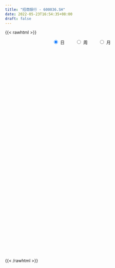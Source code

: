 ```yaml
---
title: "招商银行 - 600036.SH"
date: 2022-05-23T16:54:35+08:00
draft: false
---
```

{{< rawhtml >}}
    <div style="text-align: center">
        <label style="padding: 1rem;"><input style="margin-right: .5rem" type="radio" name="period" value="D" checked onclick="period_change(this)">日</label>
        <label style="padding: 1rem;"><input style="margin-right: .5rem" type="radio" name="period" value="W" onclick="period_change(this)">周</label>
        <label style="padding: 1rem;"><input style="margin-right: .5rem" type="radio" name="period" value="M" onclick="period_change(this)">月</label>
    </div>
    <div id="chart" style="height: 700px;"></div> 
    <script type="text/javascript">
        const D_v = [317496.77,391205.53,578814.21,526684.25,293351.18,357293.44,342104.77,514864.55,445399.14,968502.04,613061.6899999999,519037.39,410140.56,361656.71,474268.44,405820.27,490672.57,608329.0699999999,324897.42,476166.23,391409.5,481135.26,682089.0,529240.52,518772.28,319019.34,427116.81,579715.5,643592.1800000001,408719.65,363603.89,469559.64,698824.74,532449.3100000001,357303.5,652987.35,929818.51,568609.27,452507.13,365978.33,1554188.6799999999,827018.78,839563.74,594450.17,885514.24,877272.98,462103.77,469630.76,446889.3,506319.17,592355.89,420352.8,749929.71,749495.1800000001,847309.8100000001,642745.21,591958.97,836146.84,518758.28,511499.88,442303.11,507557.57,730430.2,663575.48,568554.59,397182.45,467404.7,744139.6899999999,603231.96,1231242.3600000001,676300.59,693764.73,539017.21,528276.9,407380.77,763035.0699999999,386141.76,1079682.02,710440.24,826055.36,726200.98,642573.3199999999,547428.47,772320.09,553906.6800000001,357800.25,1070977.99,592830.4300000001,631165.6899999999,542337.9300000001,629896.14,420164.72,1122596.22,861024.53,532039.33,667905.15,709925.47,904609.86,586118.08,645552.92,971778.65,589373.29,442556.73,288996.21,420357.59,577945.39,481692.57,305709.59,576586.98,547150.58,623341.26,715423.6899999999,420394.41,346232.28,405439.43,425017.81,752206.49,444372.41,482914.75,361974.16,386749.06,387883.64,558071.0600000001,849731.7,343596.56,366950.32,322315.09,339385.51,342442.67,464667.97,376538.34,389148.91,315039.65,215660.2,823357.3100000001,827247.04,610042.5600000001,500361.03,556070.48,494076.47,604716.4300000001,540773.71,490974.72,840557.21,564262.8100000001,645545.66,810629.47,378493.27,383653.39,476449.05,470826.27,356944.42,436828.19,423708.71,344650.68,735943.33,653220.73,1438902.6799999999,967916.51,492935.01,719606.45,837173.75,681866.64,660737.05,570936.34,715617.48,518411.18,401407.54,666570.98,531807.61,579077.08,620280.26,1386248.71,858080.9399999999,638155.2,583512.89,436696.28,529400.5699999999,715144.11,732349.13,528241.76,512207.06,335542.47,809932.65,594051.66,566179.03,404955.79,441570.43,354390.1,313450.76,369839.93,374999.74,482380.83,451840.5,335289.64,406454.36,397075.98,311289.67,577897.2,1014353.6899999999,834664.64,900431.12,671495.83,740524.88,1080465.5700000001,1313092.49,1377449.3200000001,1319647.5900000001,923585.3100000001,791032.2,549038.3,469959.84,380332.34,318259.36,386458.74,349620.89,520722.69,615884.9,476139.44,478268.55,377201.07,364234.74,492611.73,588840.49,448222.52,326613.29,423159.03,2366775.0600000001,2504770.2200000002,1318268.51,1143500.98,1195339.8400000001,2368745.1499999999,1454718.77,1546207.95,1564523.1000000001,1236928.6100000001,944251.3199999999,889455.45,1252405.9199999999,1217637.3500000001,872398.5600000001,630023.11,701300.77,644742.36,1183954.4299999999,887755.39,542010.95,1338872.4399999999,618088.29]
const D_histogram = [0.0,-0.0304984615,0.0628286864,0.1596491438,0.2302007474,0.1898262601,0.1948665009,0.1013363899,0.0334678389,0.202968263,0.3550797187,0.394156395,0.427901825,0.4020375924,0.3068887617,0.2379449905,0.093913705,0.0688379509,0.0087105172,-0.0559465837,-0.1155671,-0.1617943407,-0.190612643,-0.3005393404,-0.3098619474,-0.3345901228,-0.3638010178,-0.4289309926,-0.3398109994,-0.307872562,-0.2617247557,-0.1325695382,-0.1507760582,-0.2102574543,-0.2117355712,-0.087929964,-0.1881046983,-0.2462556613,-0.2302699521,-0.2123173289,-0.3784114104,-0.4866262179,-0.492667197,-0.4118172075,-0.3974212719,-0.2254151941,-0.1003331857,-0.0186487206,-0.0162677732,-0.0183699286,0.0253714857,0.0476326896,-0.0820529971,-0.2476602135,-0.2459324885,-0.1911829887,-0.2288028733,-0.1520695283,-0.0922151788,-0.0758620455,-0.0657609794,0.0096030337,0.1621051324,0.334170354,0.4793596516,0.5409259461,0.5915673937,0.5796660411,0.4678781814,0.602687366,0.5594245016,0.4699982365,0.4452372037,0.4261905992,0.3418296907,0.1525275573,0.0716757593,-0.1062432573,-0.1816325975,-0.1041529954,0.0002236581,0.0898215137,0.0886735195,0.1843064293,0.2068929238,0.1877833577,0.2918084243,0.3252184231,0.208491004,0.0747799947,-0.0627370867,-0.1155157974,-0.2646763244,-0.3847761814,-0.4475797259,-0.4452697725,-0.3367983313,-0.178830903,-0.1413034143,-0.0794404549,0.0960836938,0.2070692397,0.2617405916,0.2387240004,0.2710611944,0.1826177029,0.1803209787,0.1360022936,0.1841446642,0.2356041201,0.2705918423,0.3189697953,0.2773891175,0.2116040934,0.1368054082,0.0854934638,-0.0775141272,-0.2175692719,-0.297109863,-0.3491905209,-0.3850010312,-0.4065826335,-0.4293131608,-0.2833914695,-0.2053294871,-0.1127980256,-0.0770558949,-0.0932843148,-0.1263454718,-0.0817821288,-0.0902704948,-0.0866875605,-0.0799960504,-0.0913080738,-0.1769209225,-0.2378425132,-0.2827432832,-0.2616356505,-0.1741383407,-0.083680663,0.0174830096,0.0849142631,0.1389614747,0.2382675836,0.3136053475,0.2779968578,0.1613189177,0.0710527722,0.024247167,-0.0331249787,-0.0717008038,-0.0950334768,-0.1431101913,-0.1508808929,-0.1690133937,-0.203153721,-0.192106062,-0.30029554,-0.2924315916,-0.2543311691,-0.2350727936,-0.1604513019,-0.1567836246,-0.0825515528,-0.0137430198,0.0761701825,0.1291138354,0.1347561915,0.0527121956,0.039866041,0.0626780103,0.1230936965,0.2661723289,0.3750978659,0.4292485048,0.3827089782,0.3416347612,0.284300789,0.1342555869,0.1697857598,0.2057860147,0.2110067382,0.2076680214,0.2599310739,0.1771479848,0.0506707055,0.0201077383,0.0218622101,0.0571325352,0.0539949051,0.0115090879,-0.0438658159,-0.1311199452,-0.1951919028,-0.2281665516,-0.2106834378,-0.2392300527,-0.2288533016,-0.2764272886,-0.4152738089,-0.5609834697,-0.6899525219,-0.7107508433,-0.6967775108,-0.7909805983,-0.9717725494,-0.8230874636,-0.5503920858,-0.230240916,-0.0893328077,0.0647869346,0.1876899438,0.2701164613,0.2839459152,0.2827640511,0.2773344521,0.349305239,0.4237386417,0.4776170872,0.5140609238,0.4841645062,0.4673960274,0.3565613656,0.2606883801,0.1945791582,0.1475946495,0.1823704718,-0.0216642435,-0.227427586,-0.404462468,-0.4779837515,-0.4153108176,-0.5816812043,-0.6741569198,-0.710741734,-0.5843130091,-0.4420548241,-0.3588662275,-0.3596402709,-0.4179237906,-0.3838008403,-0.3105422722,-0.2688554647,-0.1757776036,-0.1060216193,0.0714223828,0.1913884829,0.2449909776,0.406792128,0.4738386613]
const D_fast = [0.0,-0.0381230769,0.0709112426,0.2076439859,0.3357457764,0.3428278541,0.3965847201,0.3283887066,0.2688871153,0.4891296052,0.7300109906,0.8676267656,1.0083476519,1.0829928174,1.0645661771,1.0551086535,0.9345557942,0.9266895279,0.8687397235,0.7900959767,0.7015836854,0.6149078596,0.5384363965,0.3533748639,0.2665867702,0.158211064,0.0380499146,-0.1343128084,-0.130145565,-0.1751752682,-0.1944586508,-0.0984458178,-0.1543463524,-0.266392112,-0.3208041218,-0.2189810056,-0.3661819145,-0.4858967928,-0.5274785716,-0.5626052806,-0.8233022148,-1.0531735766,-1.182381355,-1.2044856674,-1.2894450498,-1.1737927705,-1.0737940585,-0.9967717736,-0.9984577694,-1.005152407,-0.9550681212,-0.920898745,-1.071097681,-1.2986199508,-1.3583753479,-1.3514215952,-1.4462421981,-1.4075262352,-1.3707256804,-1.3733380585,-1.3796772372,-1.3019124657,-1.1088840839,-0.8532762738,-0.5882470633,-0.3914492823,-0.1929159863,-0.0599008286,-0.0547191429,0.2307618831,0.3273551442,0.3554284382,0.4419767063,0.5294777517,0.5305742658,0.3794040217,0.3164711635,0.1119913326,-0.0088061569,0.0426351964,0.1470677644,0.2591209984,0.280141384,0.4218509012,0.4961606266,0.5239969,0.7009740726,0.8156886771,0.7510840091,0.6360679985,0.4828666454,0.4012089854,0.1858793773,-0.0304145251,-0.2051130011,-0.3141204908,-0.2898486324,-0.1765889298,-0.1743872948,-0.1323844491,0.0671606231,0.2299134789,0.3500199787,0.3866843876,0.4867868801,0.4439978144,0.4867813349,0.4764632231,0.5706417598,0.6810022457,0.7836379285,0.9117583303,0.939524932,0.9266409312,0.886043598,0.8561050196,0.6737188967,0.4792714341,0.3254533773,0.1860750891,0.054014321,-0.0692129397,-0.1992717572,-0.1241979332,-0.0974683226,-0.0331363676,-0.0166582106,-0.0562077091,-0.1208552341,-0.0967374233,-0.1277934129,-0.1458823687,-0.1591898712,-0.1933289131,-0.3231719925,-0.4435542115,-0.5591408023,-0.6034420822,-0.5594793576,-0.4899418456,-0.3844074206,-0.2957476014,-0.206960021,-0.0480870163,0.1056520845,0.1395428093,0.0631945986,-0.0093083539,-0.0500521673,-0.1157055577,-0.1722065837,-0.2192976259,-0.3031518883,-0.3486428131,-0.4090286623,-0.4939574198,-0.5309362763,-0.7141996394,-0.7794435889,-0.8049259586,-0.8444357815,-0.8099271153,-0.8454553442,-0.7918611606,-0.7264883825,-0.6175326345,-0.5323105228,-0.4929791188,-0.5618450658,-0.5647247102,-0.5262432383,-0.435054128,-0.2254324133,-0.0227324099,0.1387303552,0.1878680732,0.2322025465,0.2459437715,0.1294624661,0.2074390791,0.2948858376,0.3528582457,0.4014365341,0.5186823552,0.4801862622,0.3663766593,0.3408406267,0.3480606511,0.39761411,0.4079752062,0.368366661,0.3020253032,0.1819911875,0.0691212543,-0.0208950325,-0.0560827781,-0.1444369062,-0.1912734805,-0.3079542897,-0.5506192622,-0.8365747904,-1.138031973,-1.3365180053,-1.4967390505,-1.7886872875,-2.212422376,-2.2695091561,-2.1344117997,-1.871820859,-1.7532459526,-1.5829294766,-1.4131039814,-1.2631483487,-1.1783324159,-1.1088232673,-1.0449192532,-0.8856221567,-0.7052540935,-0.5319713762,-0.3670123086,-0.2758675997,-0.1757870716,-0.1974813921,-0.2281822826,-0.2456467149,-0.2557325612,-0.1753641209,-0.3848148972,-0.6474351361,-0.9255856352,-1.1186028565,-1.159757627,-1.4715483147,-1.7325632602,-1.9468335079,-1.9664830353,-1.9347385563,-1.9412665166,-2.0319506277,-2.1947150951,-2.2565423548,-2.2609193548,-2.2864464134,-2.2373129532,-2.1940623738,-1.998762776,-1.8309495552,-1.7160993161,-1.4526001336,-1.2670939351]
const D_slow = [0.0,-0.0076246154,0.0080825562,0.0479948422,0.105545029,0.153001594,0.2017182192,0.2270523167,0.2354192764,0.2861613422,0.3749312719,0.4734703706,0.5804458269,0.680955225,0.7576774154,0.817163663,0.8406420893,0.857851577,0.8600292063,0.8460425604,0.8171507854,0.7767022002,0.7290490395,0.6539142044,0.5764487175,0.4928011868,0.4018509324,0.2946181842,0.2096654344,0.1326972939,0.0672661049,0.0341237204,-0.0035702942,-0.0561346578,-0.1090685506,-0.1310510416,-0.1780772161,-0.2396411315,-0.2972086195,-0.3502879517,-0.4448908043,-0.5665473588,-0.689714158,-0.7926684599,-0.8920237779,-0.9483775764,-0.9734608728,-0.978123053,-0.9821899963,-0.9867824784,-0.980439607,-0.9685314346,-0.9890446839,-1.0509597373,-1.1124428594,-1.1602386065,-1.2174393249,-1.2554567069,-1.2785105016,-1.297476013,-1.3139162578,-1.3115154994,-1.2709892163,-1.1874466278,-1.0676067149,-0.9323752284,-0.78448338,-0.6395668697,-0.5225973243,-0.3719254828,-0.2320693574,-0.1145697983,-0.0032604974,0.1032871524,0.1887445751,0.2268764644,0.2447954042,0.2182345899,0.1728264405,0.1467881917,0.1468441062,0.1692994847,0.1914678645,0.2375444719,0.2892677028,0.3362135422,0.4091656483,0.4904702541,0.5425930051,0.5612880038,0.5456037321,0.5167247828,0.4505557017,0.3543616563,0.2424667248,0.1311492817,0.0469496989,0.0022419732,-0.0330838804,-0.0529439942,-0.0289230707,0.0228442392,0.0882793871,0.1479603872,0.2157256858,0.2613801115,0.3064603562,0.3404609296,0.3864970956,0.4453981257,0.5130460862,0.592788535,0.6621358144,0.7150368378,0.7492381898,0.7706115558,0.751233024,0.696840706,0.6225632403,0.53526561,0.4390153522,0.3373696938,0.2300414036,0.1591935363,0.1078611645,0.0796616581,0.0603976844,0.0370766057,0.0054902377,-0.0149552945,-0.0375229182,-0.0591948083,-0.0791938209,-0.1020208393,-0.14625107,-0.2057116983,-0.2763975191,-0.3418064317,-0.3853410169,-0.4062611826,-0.4018904302,-0.3806618645,-0.3459214958,-0.2863545999,-0.207953263,-0.1384540485,-0.0981243191,-0.0803611261,-0.0742993343,-0.082580579,-0.1005057799,-0.1242641491,-0.160041697,-0.1977619202,-0.2400152686,-0.2908036989,-0.3388302143,-0.4139040994,-0.4870119973,-0.5505947895,-0.6093629879,-0.6494758134,-0.6886717195,-0.7093096078,-0.7127453627,-0.6937028171,-0.6614243582,-0.6277353103,-0.6145572614,-0.6045907512,-0.5889212486,-0.5581478245,-0.4916047423,-0.3978302758,-0.2905181496,-0.194840905,-0.1094322147,-0.0383570175,-0.0047931208,0.0376533192,0.0890998229,0.1418515074,0.1937685128,0.2587512813,0.3030382775,0.3157059538,0.3207328884,0.3261984409,0.3404815747,0.353980301,0.356857573,0.3458911191,0.3131111327,0.2643131571,0.2072715192,0.1546006597,0.0947931465,0.0375798211,-0.031527001,-0.1353454533,-0.2755913207,-0.4480794512,-0.625767162,-0.7999615397,-0.9977066893,-1.2406498266,-1.4464216925,-1.584019714,-1.641579943,-1.6639131449,-1.6477164112,-1.6007939253,-1.53326481,-1.4622783312,-1.3915873184,-1.3222537053,-1.2349273956,-1.1289927352,-1.0095884634,-0.8810732324,-0.7600321059,-0.643183099,-0.5540427576,-0.4888706626,-0.4402258731,-0.4033272107,-0.3577345927,-0.3631506536,-0.4200075501,-0.5211231671,-0.640619105,-0.7444468094,-0.8898671105,-1.0584063404,-1.2360917739,-1.3821700262,-1.4926837322,-1.5824002891,-1.6723103568,-1.7767913045,-1.8727415146,-1.9503770826,-2.0175909488,-2.0615353497,-2.0880407545,-2.0701851588,-2.0223380381,-1.9610902937,-1.8593922617,-1.7409325963]
const D_data = [['2021-05-12', 52.5113, 52.3553, 51.7507, 53.2914],['2021-05-13', 52.1602, 51.8774, 51.5264, 53.0964],['2021-05-14', 52.1602, 53.6132, 51.4874, 53.6327],['2021-05-17', 53.6327, 54.2665, 53.2914, 55.0856],['2021-05-18', 54.5883, 54.5591, 54.3153, 54.9881],['2021-05-19', 54.6078, 53.4377, 53.1549, 54.6858],['2021-05-20', 53.7302, 54.091, 52.9696, 54.1398],['2021-05-21', 54.4811, 52.7648, 52.4625, 54.5103],['2021-05-24', 52.8526, 52.7356, 52.4333, 53.3401],['2021-05-25', 52.8428, 56.1193, 52.5893, 56.1876],['2021-05-26', 56.2168, 57.0457, 56.1778, 57.1042],['2021-05-27', 56.5581, 56.5093, 55.3977, 57.3187],['2021-05-28', 56.5581, 57.0457, 56.1778, 57.387],['2021-05-31', 56.7629, 56.7434, 55.583, 56.9092],['2021-06-01', 56.2656, 55.934, 55.4854, 56.3241],['2021-06-02', 55.8267, 56.1485, 55.4659, 56.2558],['2021-06-03', 56.0705, 54.8809, 54.7931, 56.8799],['2021-06-04', 54.6566, 56.0998, 54.6273, 57.4552],['2021-06-07', 55.7877, 55.583, 55.0954, 55.8267],['2021-06-08', 55.5342, 55.2904, 54.6176, 56.4996],['2021-06-09', 55.2904, 55.0661, 54.8809, 55.934],['2021-06-10', 55.0856, 54.9491, 54.8614, 56.0315],['2021-06-11', 55.0076, 54.9296, 53.7107, 55.3392],['2021-06-15', 54.4421, 53.4377, 52.7746, 54.4421],['2021-06-16', 53.4377, 54.2178, 53.1451, 54.9589],['2021-06-17', 54.1398, 53.7497, 53.4962, 54.6078],['2021-06-18', 53.3889, 53.3304, 52.7258, 54.3153],['2021-06-21', 52.9501, 52.3553, 51.7994, 53.4279],['2021-06-22', 52.521, 54.0812, 52.521, 54.1983],['2021-06-23', 54.0032, 53.4572, 53.1256, 54.091],['2021-06-24', 53.4572, 53.6327, 52.7843, 53.7302],['2021-06-25', 53.6327, 54.9979, 53.4182, 55.1442],['2021-06-28', 54.8029, 53.3401, 52.6868, 54.8906],['2021-06-29', 52.8526, 52.4625, 52.365, 53.4864],['2021-06-30', 52.56, 52.8428, 52.521, 53.0866],['2021-07-01', 52.8623, 54.6078, 52.4625, 54.6078],['2021-07-02', 53.6327, 51.7312, 51.3899, 53.8277],['2021-07-05', 51.6239, 51.6239, 50.2197, 51.7702],['2021-07-06', 51.6824, 52.209, 51.1071, 52.209],['2021-07-07', 51.9749, 52.1017, 51.6922, 52.5698],['2021-07-08', 52.4235, 49.0983, 48.757, 52.4235],['2021-07-09', 49.0983, 48.6595, 48.2792, 49.6444],['2021-07-12', 49.3421, 49.147, 48.562, 49.8686],['2021-07-13', 49.5, 49.97, 48.71, 50.8],['2021-07-14', 49.8, 48.95, 47.92, 49.88],['2021-07-15', 49.0, 51.05, 48.97, 51.46],['2021-07-16', 50.76, 51.0, 50.42, 51.6],['2021-07-19', 51.0, 50.83, 49.41, 51.2],['2021-07-20', 50.45, 49.91, 49.61, 51.49],['2021-07-21', 50.02, 49.7, 49.25, 50.57],['2021-07-22', 49.69, 50.25, 49.38, 51.1],['2021-07-23', 50.33, 50.05, 49.5, 50.65],['2021-07-26', 49.62, 47.7, 47.55, 49.65],['2021-07-27', 47.65, 46.17, 45.8, 47.93],['2021-07-28', 46.31, 47.47, 46.31, 48.34],['2021-07-29', 48.2, 47.95, 47.5, 48.3],['2021-07-30', 47.75, 46.5, 46.11, 47.8],['2021-08-02', 46.8, 47.71, 45.21, 48.22],['2021-08-03', 47.6, 47.59, 46.95, 48.1],['2021-08-04', 47.58, 47.0, 46.8, 47.95],['2021-08-05', 46.68, 46.75, 46.09, 47.3],['2021-08-06', 46.47, 47.59, 46.1, 47.8],['2021-08-09', 47.58, 49.06, 47.58, 50.0],['2021-08-10', 49.08, 50.21, 48.56, 50.53],['2021-08-11', 50.21, 50.9, 50.0, 51.77],['2021-08-12', 50.7, 50.68, 50.41, 51.5],['2021-08-13', 50.71, 51.18, 50.31, 51.35],['2021-08-16', 51.2, 50.87, 49.5, 51.24],['2021-08-17', 50.87, 49.62, 49.52, 51.4],['2021-08-18', 49.99, 53.14, 49.92, 53.57],['2021-08-19', 52.8, 51.58, 51.36, 53.1],['2021-08-20', 51.74, 51.03, 49.9, 52.57],['2021-08-23', 51.48, 51.89, 51.21, 52.87],['2021-08-24', 52.02, 52.2, 51.01, 52.85],['2021-08-25', 52.58, 51.43, 51.21, 52.71],['2021-08-26', 51.93, 49.6, 49.48, 51.93],['2021-08-27', 49.7, 50.35, 49.5, 50.82],['2021-08-30', 50.35, 48.45, 47.61, 50.35],['2021-08-31', 48.45, 48.96, 47.85, 49.45],['2021-09-01', 48.88, 50.79, 48.6, 50.95],['2021-09-02', 50.69, 51.6, 50.3, 51.88],['2021-09-03', 51.7, 52.0, 50.41, 52.33],['2021-09-06', 51.51, 51.2, 51.18, 52.75],['2021-09-07', 51.29, 52.81, 50.45, 53.08],['2021-09-08', 52.72, 52.41, 52.26, 53.55],['2021-09-09', 52.1, 52.1, 51.68, 52.68],['2021-09-10', 52.0, 54.12, 51.75, 54.52],['2021-09-13', 53.67, 53.92, 53.5, 54.5],['2021-09-14', 54.3, 52.1, 51.8, 54.89],['2021-09-15', 52.0, 51.4, 50.8, 52.49],['2021-09-16', 51.23, 50.7, 50.21, 51.83],['2021-09-17', 50.78, 51.25, 50.5, 51.54],['2021-09-22', 48.68, 49.41, 48.1, 49.98],['2021-09-23', 49.5, 48.84, 48.61, 50.53],['2021-09-24', 48.45, 48.77, 48.4, 49.33],['2021-09-27', 48.29, 49.09, 48.21, 49.8],['2021-09-28', 49.1, 50.42, 49.09, 50.98],['2021-09-29', 49.95, 51.56, 49.61, 52.17],['2021-09-30', 51.4, 50.45, 50.1, 51.43],['2021-10-08', 50.02, 50.93, 50.02, 51.08],['2021-10-11', 51.44, 53.0, 51.44, 54.18],['2021-10-12', 52.7, 53.09, 52.3, 53.79],['2021-10-13', 52.95, 53.03, 52.05, 53.4],['2021-10-14', 52.99, 52.36, 52.2, 53.25],['2021-10-15', 52.45, 53.31, 52.35, 53.44],['2021-10-18', 53.31, 51.86, 51.55, 53.35],['2021-10-19', 52.25, 52.88, 52.0, 53.32],['2021-10-20', 53.21, 52.4, 52.28, 53.64],['2021-10-21', 52.85, 53.75, 52.6, 54.0],['2021-10-22', 54.09, 54.29, 53.73, 54.8],['2021-10-25', 53.83, 54.59, 53.1, 54.93],['2021-10-26', 54.59, 55.3, 54.3, 56.23],['2021-10-27', 55.2, 54.52, 53.83, 55.2],['2021-10-28', 54.3, 54.22, 53.85, 55.0],['2021-10-29', 54.22, 53.97, 53.7, 54.75],['2021-11-01', 54.0, 54.12, 53.3, 54.9],['2021-11-02', 54.35, 52.25, 51.67, 54.49],['2021-11-03', 52.35, 51.7, 51.67, 52.49],['2021-11-04', 52.0, 51.75, 51.28, 52.1],['2021-11-05', 51.72, 51.56, 51.42, 52.11],['2021-11-08', 51.32, 51.3, 50.8, 51.9],['2021-11-09', 51.4, 51.06, 50.6, 51.7],['2021-11-10', 51.06, 50.63, 50.04, 51.15],['2021-11-11', 50.55, 52.82, 50.46, 52.87],['2021-11-12', 52.82, 52.4, 52.25, 53.18],['2021-11-15', 52.79, 52.93, 52.37, 53.61],['2021-11-16', 52.9, 52.5, 52.16, 53.38],['2021-11-17', 52.22, 51.84, 51.81, 52.83],['2021-11-18', 51.8, 51.41, 51.0, 52.0],['2021-11-19', 51.48, 52.33, 51.11, 52.74],['2021-11-22', 52.1, 51.69, 51.59, 52.34],['2021-11-23', 51.75, 51.75, 51.44, 52.3],['2021-11-24', 51.59, 51.74, 51.17, 51.9],['2021-11-25', 51.7, 51.42, 51.24, 51.7],['2021-11-26', 51.2, 50.1, 49.88, 51.45],['2021-11-29', 49.78, 49.82, 48.82, 50.1],['2021-11-30', 49.48, 49.49, 48.91, 49.85],['2021-12-01', 49.48, 49.99, 49.28, 50.2],['2021-12-02', 50.01, 50.89, 49.49, 51.0],['2021-12-03', 51.07, 51.25, 50.47, 51.28],['2021-12-06', 51.49, 51.82, 51.33, 52.4],['2021-12-07', 52.29, 51.84, 51.1, 52.58],['2021-12-08', 51.98, 52.04, 51.4, 52.28],['2021-12-09', 52.25, 53.13, 51.8, 53.84],['2021-12-10', 52.9, 53.49, 52.68, 53.49],['2021-12-13', 53.56, 52.42, 52.41, 54.2],['2021-12-14', 52.32, 51.15, 50.85, 52.5],['2021-12-15', 51.0, 51.0, 50.78, 51.34],['2021-12-16', 50.91, 51.2, 50.61, 51.3],['2021-12-17', 51.09, 50.77, 50.66, 51.4],['2021-12-20', 50.7, 50.69, 50.39, 51.3],['2021-12-21', 50.65, 50.63, 50.3, 50.99],['2021-12-22', 50.63, 50.01, 49.88, 50.75],['2021-12-23', 50.11, 50.22, 49.68, 50.26],['2021-12-24', 50.22, 49.86, 49.84, 50.22],['2021-12-27', 49.87, 49.33, 49.0, 50.06],['2021-12-28', 49.33, 49.63, 49.2, 49.8],['2021-12-29', 49.67, 47.62, 47.61, 49.72],['2021-12-30', 47.89, 48.5, 47.66, 48.78],['2021-12-31', 48.54, 48.71, 48.33, 48.88],['2022-01-04', 48.71, 48.35, 47.51, 48.71],['2022-01-05', 48.49, 49.05, 48.4, 49.68],['2022-01-06', 48.82, 48.15, 48.1, 49.39],['2022-01-07', 48.14, 49.05, 48.04, 49.14],['2022-01-10', 49.47, 49.23, 48.91, 50.0],['2022-01-11', 49.49, 49.85, 48.89, 50.1],['2022-01-12', 49.87, 49.76, 49.19, 50.1],['2022-01-13', 49.85, 49.34, 49.12, 50.05],['2022-01-14', 49.47, 48.02, 48.0, 49.47],['2022-01-17', 48.37, 48.58, 47.89, 48.85],['2022-01-18', 48.65, 49.01, 48.28, 49.34],['2022-01-19', 49.47, 49.7, 49.11, 49.98],['2022-01-20', 49.88, 51.37, 49.88, 51.89],['2022-01-21', 51.39, 51.82, 51.21, 52.0],['2022-01-24', 51.95, 51.85, 51.03, 52.0],['2022-01-25', 51.55, 50.9, 50.7, 51.79],['2022-01-26', 51.25, 51.0, 50.6, 51.49],['2022-01-27', 50.9, 50.77, 50.12, 51.18],['2022-01-28', 51.05, 49.21, 49.15, 51.2],['2022-02-07', 50.3, 51.35, 50.13, 51.5],['2022-02-08', 51.55, 51.71, 50.99, 52.0],['2022-02-09', 51.9, 51.62, 51.28, 52.34],['2022-02-10', 51.9, 51.71, 51.0, 51.9],['2022-02-11', 51.82, 52.76, 51.65, 53.0],['2022-02-14', 52.99, 51.2, 51.0, 52.99],['2022-02-15', 50.95, 50.22, 49.95, 51.38],['2022-02-16', 50.56, 51.07, 50.23, 51.36],['2022-02-17', 51.27, 51.46, 50.92, 51.98],['2022-02-18', 51.25, 52.06, 51.25, 52.11],['2022-02-21', 51.83, 51.76, 51.01, 51.89],['2022-02-22', 51.08, 51.22, 50.74, 51.35],['2022-02-23', 51.46, 50.83, 50.65, 51.46],['2022-02-24', 50.55, 50.02, 49.85, 50.58],['2022-02-25', 50.04, 49.81, 49.55, 50.5],['2022-02-28', 49.59, 49.8, 49.31, 49.94],['2022-03-01', 50.0, 50.24, 49.36, 50.5],['2022-03-02', 49.8, 49.47, 49.44, 50.23],['2022-03-03', 49.58, 49.73, 49.45, 49.97],['2022-03-04', 49.25, 48.7, 48.5, 49.39],['2022-03-07', 48.01, 46.76, 46.5, 48.26],['2022-03-08', 46.56, 45.48, 45.2, 46.77],['2022-03-09', 45.6, 44.39, 43.01, 45.73],['2022-03-10', 45.6, 44.7, 44.63, 45.7],['2022-03-11', 44.5, 44.45, 43.1, 44.79],['2022-03-14', 43.5, 42.15, 42.1, 43.98],['2022-03-15', 41.61, 39.45, 39.18, 41.61],['2022-03-16', 40.06, 42.58, 39.91, 42.8],['2022-03-17', 44.15, 44.51, 43.67, 45.17],['2022-03-18', 44.6, 46.17, 44.02, 46.17],['2022-03-21', 45.89, 44.81, 44.6, 45.89],['2022-03-22', 45.04, 45.53, 44.82, 45.86],['2022-03-23', 45.69, 45.76, 45.3, 45.97],['2022-03-24', 45.6, 45.77, 45.36, 46.09],['2022-03-25', 45.71, 45.18, 45.0, 45.95],['2022-03-28', 44.84, 45.05, 44.25, 45.5],['2022-03-29', 45.15, 45.01, 44.91, 45.55],['2022-03-30', 45.36, 46.23, 45.35, 46.3],['2022-03-31', 45.99, 46.8, 45.82, 47.12],['2022-04-01', 46.49, 47.1, 46.28, 47.47],['2022-04-06', 46.4, 47.39, 46.38, 47.73],['2022-04-07', 47.35, 46.86, 46.58, 47.59],['2022-04-08', 46.7, 47.18, 46.6, 47.18],['2022-04-11', 46.71, 45.9, 45.59, 46.87],['2022-04-12', 46.2, 45.7, 45.11, 46.46],['2022-04-13', 45.7, 45.75, 45.31, 46.1],['2022-04-14', 46.01, 45.76, 45.75, 46.43],['2022-04-15', 45.7, 46.83, 45.49, 47.0],['2022-04-18', 45.96, 43.39, 42.78, 45.96],['2022-04-19', 42.0, 42.1, 41.4, 42.75],['2022-04-20', 41.8, 41.1, 40.9, 41.98],['2022-04-21', 40.7, 41.28, 40.6, 42.1],['2022-04-22', 40.66, 42.5, 40.65, 42.97],['2022-04-25', 40.38, 38.83, 38.72, 40.95],['2022-04-26', 38.86, 38.41, 37.6, 39.16],['2022-04-27', 37.83, 38.04, 37.61, 38.63],['2022-04-28', 38.06, 39.62, 37.95, 40.08],['2022-04-29', 39.1, 39.93, 38.72, 40.21],['2022-05-05', 39.66, 39.26, 39.02, 40.18],['2022-05-06', 38.7, 37.91, 37.9, 38.75],['2022-05-09', 37.8, 36.47, 36.15, 37.82],['2022-05-10', 35.98, 36.98, 35.26, 37.16],['2022-05-11', 36.83, 37.21, 36.6, 37.56],['2022-05-12', 36.8, 36.61, 36.43, 37.06],['2022-05-13', 36.98, 37.15, 36.9, 37.6],['2022-05-16', 37.13, 36.89, 36.44, 37.13],['2022-05-17', 37.36, 38.6, 37.36, 38.63],['2022-05-18', 39.0, 38.5, 37.9, 39.08],['2022-05-19', 37.89, 38.03, 37.52, 38.25],['2022-05-20', 38.75, 39.96, 38.75, 40.18],['2022-05-23', 39.97, 39.49, 39.45, 40.05]]
const W_v = [3027885.8000000003,2827389.8700000001,2548104.4699999997,2425865.9800000004,1808468.8999999999,2089480.9899999998,2548036.6600000001,2418776.1200000001,1849265.21,2022560.8999999999,2191260.3799999999,1701411.29,3345237.0800000001,2362647.4600000004,2974497.73,3402555.0299999998,3202334.4100000001,5133964.3899999997,5108660.25,3359492.0299999998,3026890.6200000001,2902143.1600000001,2710045.5499999998,2599252.8500000001,2391190.5899999999,2884627.7399999998,4004880.0299999998,4486922.2699999996,2903009.96,6060451.2000000011,2011176.8200000001,1192688.6299999999,2708062.96,2557479.8700000001,1828643.8600000001,2602976.79,3535437.7400000002,1157462.74,2021655.48,3007479.6099999999,2138148.1899999999,1150008.8999999999,1790785.23,2066547.1499999999,1683886.2699999998,2241380.8900000001,2072481.3099999998,1720768.3100000001,2108834.8500000001,2296888.52,2400604.6499999999,1887100.1800000002,2387225.21,2815951.8499999996,2138575.5,1857732.3100000001,1761016.28,1743727.8599999999,1873675.3200000001,1591442.8900000001,1310578.96,2059265.0199999998,2235279.9300000002,2711614.8199999998,2937905.8100000001,3124917.29,4267117.6799999997,3025439.0499999998,2571288.3099999996,1765785.3700000001,1556332.73,1954857.46,1646046.21,3447073.3999999999,3099991.1100000003,1597805.1000000001,2283738.3000000003,1760998.7600000002,2117802.1899999999,2158828.46,2233292.1400000001,2142677.3999999999,4029066.2400000002,3654794.4100000001,3461503.7199999997,2361752.75,3188301.6799999997,3145141.5300000003,2932313.4800000004,2995015.23,2702752.8300000001,1504043.73,3468779.6200000001,1966541.96,2080598.3600000001,2151190.8099999996,1294304.6299999999,1885736.6200000001,2555524.5900000003,5252595.5899999999,2647662.7199999997,2327793.3300000001,1756781.8799999999,1674621.5600000001,1664203.77,2380788.2300000004,1776109.4299999999,2329851.5199999996,3507834.2400000002,2746653.8799999999,2566393.0899999999,2491884.9100000001,3200852.6299999999,391203.77,2890073.9900000002,2644274.5700000003,1682332.4199999999,2253044.79,2835815.4699999997,1757626.1700000002,2067589.6200000001,1606762.5599999998,1225677.3399999999,1663992.02,2047218.25,1487405.9000000001,2168118.5800000001,1849073.7599999998,2027259.1800000002,2321768.0499999998,4569536.9900000002,2363615.3600000003,3081663.9300000002,3976723.3899999997,3977336.5300000003,3961578.1200000001,5636396.2400000002,3840267.9400000004,1754397.0999999999,1474055.71,1888425.6499999999,1412917.8800000001,2394023.9699999997,1193375.1499999999,1707874.77,1795014.5800000001,2141941.3700000001,2176115.3899999997,2211014.3999999999,2944687.6200000001,1528235.25,4538844.0599999996,8939701.7999999989,6885513.1899999995,5925860.3200000003,4431724.0800000001,6587304.7199999997,5202045.5200000005,3916350.52,3550992.02,3826211.0499999998,3008368.2299999995,3109325.6799999997,2407929.3700000001,1804594.4499999997,494724.33,4455555.0999999996,3144579.21,2618422.3199999998,3416251.3100000005,2602647.8399999999,2282519.6499999999,2159772.9500000002,3517804.5800000005,2597495.9500000002,2677050.23,3079199.0099999998,3393252.21,6515262.1500000004,5618345.4699999997,4538518.71,3221127.6000000001,4403494.7699999996,2188890.7000000002,1781094.8599999999,4812300.7599999998,4786137.8799999999,4117287.8300000001,3427873.2499999995,3456644.6100000003,2619584.0899999999,1554691.25,2348073.4500000002,2459848.2399999998,2672845.9100000001,1362036.6600000001,2108290.1100000003,2034298.1899999999,2956140.8200000003,2340747.0600000001,2355697.4100000001,1794148.9500000002,2465190.8600000003,3171383.4100000001,3768302.1900000004,3658904.9000000004,2435547.9199999999,3581438.8799999999,2816265.6799999997,2827147.4200000004,3948679.3299999996,2623851.71,3984951.9199999999,3302433.4800000004,2816394.9100000001,2515660.0800000001,2868558.5600000001,645552.92,2713062.4699999997,2489085.1099999999,2510831.0699999998,2466485.6200000001,2526032.02,1835761.5600000001,2119744.4100000001,2987797.5800000001,3041284.8800000004,2694770.8399999999,2032958.2699999998,4288918.2599999998,2899383.8899999997,2872943.5199999996,3975494.6000000001,2902909.0499999998,2918273.0699999998,2361147.0099999998,1992511.76,2028006.8499999999,4161470.1600000001,6014240.2799999993,2508622.04,2348826.6600000001,1219704.3599999999,2279447.0600000001,8528654.6099999994,8171123.580000001,1833706.77,4673765.71,4597335.5700000003,618088.29]
const W_histogram = [0.0,-0.0250548148,0.0198218609,0.0321232079,-0.0205538374,0.000441751,0.1336803797,0.1660275378,0.1552723219,0.115994587,0.0828426655,0.0334387785,0.0361464816,0.0667358112,0.1563071508,0.1428786153,0.1250416742,0.2360327591,0.3303275009,0.2837807591,0.2298844705,0.1526167968,0.1606209379,0.135885325,0.1684780345,0.253692005,0.3406583024,0.4268018233,0.5080770447,0.3064855096,0.1907983886,0.1203591748,-0.0412779484,-0.0881100421,-0.1821630332,-0.2321571409,-0.3310815858,-0.4040693901,-0.3928612626,-0.4486905014,-0.4031146409,-0.3927978753,-0.2943578934,-0.1998205375,-0.2050269099,-0.2355706085,-0.2679105213,-0.2341613866,-0.2205767661,-0.3257265296,-0.4090975682,-0.3684394769,-0.2546397009,-0.1262530118,-0.0868719974,0.0153688419,-0.0317976266,0.012173037,0.0762490295,0.1076507624,0.1066939494,0.2445704416,0.3423471711,0.296209948,0.2545003244,0.2371535745,0.2554399003,0.1498959592,0.0665831095,-0.0268002531,-0.0468789396,-0.0574791654,-0.0779103633,-0.2613949842,-0.375194705,-0.4091021504,-0.3526042418,-0.2598200089,-0.1027173219,0.0490833263,0.1348122732,0.2701496624,0.4753168228,0.4543347535,0.4686247406,0.490856656,0.5680999436,0.6803632467,0.6625171141,0.679543344,0.5490193816,0.4333109835,0.2772941235,0.1353086405,0.0439309891,0.0077768334,-0.0459658579,-0.0043494598,0.1471885837,0.1212467159,0.114486707,0.0838625493,0.1054208466,0.1510660122,0.0690361555,-0.0460151954,-0.1194937022,-0.1060506558,-0.2257160134,-0.2047181046,-0.2295873993,-0.2922401693,-0.2858987554,-0.3048021352,-0.2177252036,-0.1678905707,-0.1237045718,-0.0862995364,0.0024313537,-0.0062732702,-0.0562603711,-0.1052252895,-0.1157388834,-0.0584770569,-0.024987092,0.008809781,0.1146464531,0.1451401164,0.0812086587,-0.0393466016,-0.2052758291,-0.2932968924,-0.3404843909,-0.4457481808,-0.4209264204,-0.5086681876,-0.6835334675,-0.6578214965,-0.6420505165,-0.6004882078,-0.4946798125,-0.4200181739,-0.1909774073,-0.0397237632,-0.0054291362,0.008100415,0.0326356052,0.1369538283,0.1551183445,0.1240147774,0.1044199152,0.2618423882,0.4503632267,0.4742274454,0.3732705245,0.3030721799,0.3553292157,0.4546499293,0.4764136857,0.5039713035,0.3875670189,0.316215745,0.3576431411,0.2452281691,0.0809250261,-0.022830652,0.1296802547,0.3001045056,0.2947765224,0.4328028476,0.4925254154,0.6464043871,0.7458382086,0.7500851757,0.5041829681,0.3322813183,0.165238039,0.1098073164,0.2153569982,0.5333981022,0.715327064,0.7360523055,0.9131012942,0.9384288069,0.9174603254,0.5708854993,0.3109162362,0.2189554212,0.0200618805,-0.1483505436,-0.3189834954,-0.4844506439,-0.6250827133,-0.4880658548,-0.4419706299,-0.3248373852,-0.2108963268,-0.2083754378,0.0519921714,0.1266435431,0.0663752787,-0.1028276983,-0.1227314156,-0.3626232507,-0.7145529134,-0.7712344109,-0.8481229641,-1.0976391654,-1.1436592789,-0.8975687461,-0.7179217137,-0.6215246473,-0.4322486034,-0.1637004946,-0.1776209628,-0.3425638059,-0.3272557176,-0.2756076275,-0.0820080798,0.1012572671,0.1852445159,0.0688022988,0.0400894618,0.0097034291,-0.1580067143,-0.1869334739,-0.057369796,-0.1516641796,-0.2654697471,-0.4002498507,-0.4451104221,-0.5176752101,-0.2943812956,-0.3057545846,-0.0698028382,0.0377324921,-0.0398616581,-0.156580777,-0.4917346443,-0.5641176449,-0.6396666512,-0.5260723133,-0.4161068708,-0.3406737235,-0.5440569177,-0.797976006,-1.0333406917,-1.1619721826,-0.9864848701,-0.836654657]
const W_fast = [0.0,-0.0313185185,0.0185136225,0.0388457714,-0.0189697332,0.0021362928,0.1687950165,0.2426490591,0.2707119237,0.2604328355,0.2479915803,0.206947388,0.2186917115,0.2659649939,0.3946131213,0.4169042396,0.430327717,0.6003269917,0.7772036087,0.8016020567,0.8051768857,0.7660634112,0.8142227868,0.8234585052,0.8981707232,1.046807695,1.218938568,1.4117825447,1.6200770273,1.4951068696,1.4271193457,1.3867699257,1.2148133154,1.1459537111,1.0063599618,0.8983265689,0.7166317275,0.5426265756,0.4556193874,0.2876175233,0.2324147236,0.1445320203,0.169382529,0.2139647505,0.1575016505,0.0680652999,-0.0312522433,-0.0560434552,-0.0976030263,-0.2841844221,-0.4698298528,-0.5212816307,-0.47114178,-0.3743183439,-0.3566553287,-0.250572279,-0.3056881542,-0.2586742313,-0.1755359814,-0.1172215578,-0.0915048835,0.107514219,0.2908777413,0.3187930053,0.3407084627,0.3826501065,0.4647964073,0.3967264561,0.3300593837,0.2299759579,0.1981775364,0.1732075192,0.1332987306,-0.1155346363,-0.3231330334,-0.4593160164,-0.4909691682,-0.4631399376,-0.3317165811,-0.1676451013,-0.0482130861,0.1546617188,0.4786580848,0.5712597039,0.7027058761,0.8476519555,1.066920229,1.3492743438,1.4970574897,1.6839695556,1.6907004386,1.6833197863,1.5966264572,1.4884681343,1.4080732303,1.3738632828,1.3086291271,1.3491581603,1.5374933497,1.5418631609,1.5637248287,1.5540663083,1.6019798173,1.685391486,1.6206206681,1.4940655183,1.390713586,1.3776439684,1.2015496075,1.1713679901,1.0891018456,0.9533890333,0.8882557583,0.7931518447,0.8257974755,0.8336594657,0.8469193216,0.8627494729,0.9520882014,0.9418152599,0.8777630663,0.8024918256,0.7630435107,0.8056860731,0.8329292649,0.8689285832,1.0034268686,1.070205561,1.026576268,0.8961843573,0.6789361725,0.5175908861,0.3852822899,0.1685814547,0.08817161,-0.126737204,-0.4724858508,-0.6112292539,-0.755970903,-0.8645306463,-0.8823922042,-0.912735109,-0.7314386942,-0.5901159909,-0.557178648,-0.541623993,-0.5089299015,-0.3703732214,-0.313429119,-0.3135289918,-0.3070188752,-0.0841358052,0.2169758401,0.35939692,0.3517576304,0.3573273307,0.4984166705,0.7113998664,0.8522670442,1.0058174878,0.986304958,0.9940076204,1.1248458017,1.073737872,0.9296659855,0.8202026444,1.0051336148,1.2505839921,1.3189501395,1.5651771766,1.7480310982,2.0635111667,2.3494045404,2.5411728014,2.4213163358,2.3324850156,2.206751246,2.1787723525,2.3381612838,2.7895519134,3.1503126412,3.3550509591,3.7603752713,4.0203099858,4.2287065856,4.0248531344,3.8426129303,3.8053909706,3.6115129,3.4060128401,3.1556340143,2.8690542048,2.5721514572,2.5871518519,2.5227544193,2.5586783178,2.6198952944,2.570322324,2.843687976,2.9500002336,2.9063257888,2.7114158872,2.660829316,2.3302816683,1.7997137771,1.5502236769,1.2613043827,0.73737839,0.4054434568,0.4271418031,0.4273084071,0.3683243116,0.4495382048,0.6771611899,0.618835481,0.3682516865,0.3017458453,0.2844920285,0.4575895563,0.6661692199,0.7964675977,0.6972259553,0.6785354838,0.6505753084,0.4433634864,0.3677033583,0.4829245872,0.3507141587,0.1705411545,-0.0643014118,-0.2204395887,-0.4224231793,-0.2727245887,-0.3605365238,-0.1420354869,-0.0250670337,-0.1126265984,-0.2684909115,-0.7265784399,-0.9399908518,-1.1754565208,-1.1933802613,-1.1874415365,-1.1971768201,-1.5365742437,-1.9899873335,-2.4836871921,-2.9028117287,-2.9739456337,-3.0332790848]
const W_slow = [0.0,-0.0062637037,-0.0013082385,0.0067225635,0.0015841042,0.0016945419,0.0351146368,0.0766215213,0.1154396017,0.1444382485,0.1651489149,0.1735086095,0.1825452299,0.1992291827,0.2383059704,0.2740256242,0.3052860428,0.3642942326,0.4468761078,0.5178212976,0.5752924152,0.6134466144,0.6536018489,0.6875731801,0.7296926888,0.79311569,0.8782802656,0.9849807214,1.1119999826,1.18862136,1.2363209571,1.2664107509,1.2560912638,1.2340637532,1.1885229949,1.1304837097,1.0477133133,0.9466959657,0.8484806501,0.7363080247,0.6355293645,0.5373298957,0.4637404223,0.413785288,0.3625285605,0.3036359084,0.236658278,0.1781179314,0.1229737399,0.0415421075,-0.0607322846,-0.1528421538,-0.2165020791,-0.248065332,-0.2697833314,-0.2659411209,-0.2738905275,-0.2708472683,-0.2517850109,-0.2248723203,-0.1981988329,-0.1370562225,-0.0514694298,0.0225830572,0.0862081383,0.145496532,0.209356507,0.2468304968,0.2634762742,0.2567762109,0.245056476,0.2306866847,0.2112090939,0.1458603478,0.0520616716,-0.050213866,-0.1383649265,-0.2033199287,-0.2289992592,-0.2167284276,-0.1830253593,-0.1154879437,0.003341262,0.1169249504,0.2340811355,0.3567952995,0.4988202854,0.6689110971,0.8345403756,1.0044262116,1.141681057,1.2500088029,1.3193323337,1.3531594939,1.3641422411,1.3660864495,1.354594985,1.3535076201,1.390304766,1.420616445,1.4492381217,1.470203759,1.4965589707,1.5343254737,1.5515845126,1.5400807138,1.5102072882,1.4836946242,1.4272656209,1.3760860947,1.3186892449,1.2456292026,1.1741545137,1.0979539799,1.043522679,1.0015500364,0.9706238934,0.9490490093,0.9496568477,0.9480885302,0.9340234374,0.907717115,0.8787823942,0.86416313,0.857916357,0.8601188022,0.8887804155,0.9250654446,0.9453676093,0.9355309589,0.8842120016,0.8108877785,0.7257666808,0.6143296356,0.5090980305,0.3819309836,0.2110476167,0.0465922426,-0.1139203865,-0.2640424385,-0.3877123916,-0.4927169351,-0.5404612869,-0.5503922277,-0.5517495118,-0.549724408,-0.5415655067,-0.5073270496,-0.4685474635,-0.4375437692,-0.4114387904,-0.3459781933,-0.2333873866,-0.1148305253,-0.0215128942,0.0542551508,0.1430874547,0.2567499371,0.3758533585,0.5018461843,0.5987379391,0.6777918753,0.7672026606,0.8285097029,0.8487409594,0.8430332964,0.8754533601,0.9504794865,1.0241736171,1.132374329,1.2555056828,1.4171067796,1.6035663318,1.7910876257,1.9171333677,2.0002036973,2.041513207,2.0689650361,2.1228042857,2.2561538112,2.4349855772,2.6189986536,2.8472739771,3.0818811789,3.3112462602,3.4539676351,3.5316966941,3.5864355494,3.5914510195,3.5543633836,3.4746175098,3.3535048488,3.1972341705,3.0752177067,2.9647250493,2.883515703,2.8307916212,2.7786977618,2.7916958046,2.8233566904,2.8399505101,2.8142435855,2.7835607316,2.692904919,2.5142666906,2.3214580879,2.1094273468,1.8350175555,1.5491027357,1.3247105492,1.1452301208,0.989848959,0.8817868081,0.8408616845,0.7964564438,0.7108154923,0.6290015629,0.560099656,0.5395976361,0.5649119529,0.6112230818,0.6284236565,0.638446022,0.6408718793,0.6013702007,0.5546368322,0.5402943832,0.5023783383,0.4360109015,0.3359484389,0.2246708334,0.0952520308,0.0216567069,-0.0547819392,-0.0722326488,-0.0627995257,-0.0727649403,-0.1119101345,-0.2348437956,-0.3758732068,-0.5357898696,-0.667307948,-0.7713346657,-0.8565030966,-0.992517326,-1.1920113275,-1.4503465004,-1.7408395461,-1.9874607636,-2.1966244278]
const W_data = [['2017-07-14', 20.8033, 22.4626, 20.5624, 22.6677],['2017-07-21', 22.3912, 22.07, 21.4456, 22.8818],['2017-07-28', 22.0968, 22.9978, 22.0076, 23.4082],['2017-08-04', 22.8729, 22.7659, 22.5875, 24.1575],['2017-08-11', 22.6588, 21.847, 21.8024, 23.2833],['2017-08-18', 21.9452, 22.6767, 21.6329, 23.0692],['2017-08-25', 22.6767, 24.5589, 22.3466, 24.6035],['2017-09-01', 24.6035, 23.872, 23.5598, 24.9425],['2017-09-08', 23.6758, 23.5331, 23.4528, 24.4162],['2017-09-15', 23.7293, 23.1673, 22.8283, 23.988],['2017-09-22', 23.1673, 23.1495, 22.9175, 23.4795],['2017-09-29', 23.0692, 22.7926, 22.409, 23.3011],['2017-10-13', 23.9077, 23.3725, 22.6767, 24.0772],['2017-10-20', 23.4528, 23.881, 23.3725, 24.3805],['2017-10-27', 23.881, 25.0674, 23.5509, 25.1031],['2017-11-03', 24.8444, 24.1397, 23.7382, 25.0317],['2017-11-10', 23.9969, 24.1486, 23.4349, 24.5054],['2017-11-17', 24.1843, 26.2093, 24.1843, 26.3163],['2017-11-24', 26.2093, 26.8427, 25.9506, 28.2432],['2017-12-01', 26.6375, 25.5224, 25.2905, 26.7178],['2017-12-08', 25.3618, 25.4421, 24.8444, 26.3966],['2017-12-15', 25.3707, 25.0317, 24.9336, 25.9327],['2017-12-22', 25.0674, 26.129, 25.0228, 26.7624],['2017-12-29', 26.0398, 25.8881, 25.3797, 26.7356],['2018-01-05', 25.8881, 26.8516, 25.8881, 27.1906],['2018-01-12', 26.691, 28.1094, 26.1468, 28.1719],['2018-01-19', 28.0827, 28.9569, 27.9221, 29.7508],['2018-01-26', 28.7071, 29.8579, 28.6804, 31.535],['2018-02-02', 29.8847, 30.7767, 28.7428, 31.1514],['2018-02-09', 30.179, 27.3958, 25.5135, 31.3209],['2018-02-14', 27.1192, 27.9845, 26.2271, 28.0737],['2018-02-23', 28.4395, 28.3503, 27.815, 28.725],['2018-03-02', 28.4484, 26.7891, 26.7713, 28.8588],['2018-03-09', 26.8516, 27.7883, 26.3074, 28.1005],['2018-03-16', 28.047, 26.8784, 26.8516, 28.0916],['2018-03-23', 26.7713, 27.0389, 26.6286, 28.3681],['2018-03-30', 26.9943, 25.9506, 25.1566, 26.9943],['2018-04-04', 25.8703, 25.6562, 25.4689, 26.4145],['2018-04-13', 25.7454, 26.352, 25.5224, 27.6099],['2018-04-20', 26.0487, 25.1656, 24.4073, 26.0576],['2018-04-27', 24.9158, 26.1647, 24.8979, 26.3163],['2018-05-04', 26.7445, 25.6384, 25.5224, 26.8516],['2018-05-11', 25.6651, 26.8337, 25.4421, 26.9408],['2018-05-18', 27.2084, 27.1727, 26.3788, 27.8418],['2018-05-25', 27.4047, 26.0576, 25.8614, 27.6455],['2018-06-01', 26.0755, 25.5135, 25.228, 26.1558],['2018-06-08', 25.79, 25.1566, 25.1388, 26.1825],['2018-06-15', 25.1566, 25.8168, 24.9247, 25.9417],['2018-06-22', 25.5492, 25.5313, 25.228, 26.0844],['2018-06-29', 25.5848, 23.5866, 22.8372, 25.6116],['2018-07-06', 23.5866, 23.0513, 22.0344, 23.8453],['2018-07-13', 23.1941, 24.1625, 23.1941, 24.3652],['2018-07-20', 24.1073, 25.2219, 23.1216, 25.2864],['2018-07-27', 25.2311, 25.8759, 24.8534, 26.6681],['2018-08-03', 25.8759, 25.0929, 24.8718, 26.7971],['2018-08-10', 25.2219, 26.1983, 25.0561, 26.6774],['2018-08-17', 25.9036, 24.4297, 24.1349, 25.9036],['2018-08-24', 24.8626, 25.5167, 24.3376, 26.0694],['2018-08-31', 25.8391, 26.0602, 25.6548, 26.7234],['2018-09-07', 26.0878, 25.9496, 25.268, 26.4839],['2018-09-14', 25.7562, 25.6825, 24.8811, 26.0694],['2018-09-21', 25.5443, 27.9117, 25.2127, 27.9117],['2018-09-28', 27.4788, 28.271, 27.009, 28.6579],['2018-10-12', 27.359, 26.8616, 25.8944, 27.7183],['2018-10-19', 26.8616, 26.9077, 25.3324, 27.4511],['2018-10-26', 27.2024, 27.2669, 26.4747, 28.1328],['2018-11-02', 27.4511, 27.9394, 25.2587, 28.0499],['2018-11-09', 27.4972, 26.3457, 26.2444, 27.9762],['2018-11-16', 26.1615, 26.2352, 25.793, 26.5023],['2018-11-23', 26.4378, 25.6825, 25.6825, 26.7511],['2018-11-30', 25.793, 26.2997, 25.6548, 26.3457],['2018-12-07', 27.1656, 26.3273, 26.2812, 27.2945],['2018-12-14', 26.0694, 26.097, 25.9773, 26.7787],['2018-12-21', 26.097, 23.3887, 23.2598, 26.2536],['2018-12-28', 23.2137, 23.2137, 22.8176, 23.5453],['2019-01-04', 23.1677, 23.4993, 22.4584, 23.6283],['2019-01-11', 23.4993, 24.3744, 23.1769, 24.4849],['2019-01-18', 24.3744, 24.964, 24.1533, 25.1114],['2019-01-25', 24.9455, 26.272, 24.6508, 26.3734],['2019-02-01', 26.272, 26.9906, 26.0878, 27.1103],['2019-02-15', 26.8063, 26.8524, 26.6221, 27.7275],['2019-02-22', 27.0366, 28.2157, 27.0366, 28.2249],['2019-03-01', 28.5566, 30.3068, 28.5289, 30.3989],['2019-03-08', 30.3989, 28.3539, 27.967, 31.1267],['2019-03-15', 28.1605, 29.1738, 27.8012, 29.4317],['2019-03-22', 29.2843, 29.8002, 29.1001, 30.0489],['2019-03-29', 29.4777, 31.2464, 28.6487, 31.6149],['2019-04-04', 31.5043, 32.7848, 31.228, 33.2085],['2019-04-12', 32.8861, 32.057, 31.7991, 33.4112],['2019-04-19', 32.6282, 33.1625, 31.8728, 33.6046],['2019-04-26', 32.9782, 31.6517, 31.6333, 33.3006],['2019-04-30', 31.8452, 31.7346, 31.1819, 32.9137],['2019-05-10', 30.5832, 30.9608, 29.4962, 31.4859],['2019-05-17', 30.445, 30.6845, 29.7449, 31.2648],['2019-05-24', 30.6753, 30.9516, 30.2331, 31.4399],['2019-05-31', 30.8411, 31.5135, 30.2147, 31.9649],['2019-06-06', 31.5504, 31.228, 30.749, 31.9189],['2019-06-14', 31.3477, 32.5637, 31.3293, 32.7664],['2019-06-21', 32.5176, 34.7193, 32.4808, 35.4654],['2019-06-28', 34.5627, 33.144, 32.011, 34.9956],['2019-07-05', 33.8533, 33.5954, 33.1625, 34.2955],['2019-07-12', 33.2362, 33.483, 32.2229, 33.6722],['2019-07-19', 33.1141, 34.4005, 32.6317, 34.514],['2019-07-26', 34.391, 35.2044, 34.0599, 35.4503],['2019-08-02', 35.1855, 33.814, 33.483, 35.1855],['2019-08-09', 33.5965, 33.0952, 32.5371, 33.7573],['2019-08-16', 33.0952, 33.256, 32.2534, 33.5397],['2019-08-23', 33.0763, 34.3059, 32.575, 34.5612],['2019-08-30', 33.5776, 32.4236, 31.875, 33.8613],['2019-09-06', 32.4236, 33.9464, 32.1683, 34.041],['2019-09-12', 34.1356, 33.3789, 32.8303, 34.4667],['2019-09-20', 33.5776, 32.6412, 32.4993, 33.6154],['2019-09-27', 32.5371, 33.2938, 32.0358, 33.7573],['2019-09-30', 32.906, 32.8682, 32.8209, 33.4168],['2019-10-11', 32.8209, 34.3248, 32.6317, 34.4005],['2019-10-18', 34.618, 34.2207, 34.1451, 35.422],['2019-10-25', 34.1451, 34.4288, 33.7384, 34.7599],['2019-11-01', 34.5045, 34.618, 33.3695, 34.9301],['2019-11-08', 34.968, 35.7057, 34.7031, 36.4624],['2019-11-15', 35.4976, 34.8355, 34.618, 35.649],['2019-11-22', 34.8355, 34.268, 34.1167, 35.8381],['2019-11-29', 34.4288, 34.0789, 33.9748, 34.8828],['2019-12-06', 34.1451, 34.4383, 33.7951, 34.618],['2019-12-13', 34.4099, 35.4693, 34.0789, 35.4693],['2019-12-20', 35.2328, 35.5071, 34.9018, 36.1786],['2019-12-27', 35.7436, 35.8098, 35.2328, 36.4151],['2020-01-03', 35.5638, 37.2664, 35.1004, 37.4745],['2020-01-10', 37.0677, 36.9259, 36.33, 37.9852],['2020-01-17', 37.1529, 35.876, 35.6395, 37.4839],['2020-01-23', 36.1503, 34.8166, 34.4761, 36.557],['2020-02-07', 31.9696, 33.5019, 31.9696, 33.8897],['2020-02-14', 33.2276, 33.71, 33.0574, 33.9086],['2020-02-21', 33.7005, 33.71, 33.2938, 34.2113],['2020-02-28', 33.5681, 32.348, 32.348, 33.7573],['2020-03-06', 32.3858, 33.4924, 32.2534, 34.3532],['2020-03-13', 32.9911, 31.6007, 30.6454, 33.0952],['2020-03-20', 31.5818, 29.3591, 27.1553, 31.5818],['2020-03-27', 28.3849, 30.9481, 28.2619, 31.6102],['2020-04-03', 30.4374, 30.409, 29.9928, 31.194],['2020-04-10', 31.0616, 30.3617, 30.182, 31.0994],['2020-04-17', 30.1914, 31.0805, 30.0969, 31.4021],['2020-04-24', 31.1089, 30.7495, 30.5792, 31.2886],['2020-04-30', 30.9765, 33.1898, 30.9481, 34.0978],['2020-05-08', 32.6601, 33.0763, 32.2061, 33.2749],['2020-05-15', 33.0857, 32.0169, 31.875, 33.5587],['2020-05-22', 31.7994, 31.8088, 31.6953, 33.2749],['2020-05-29', 32.0831, 31.9885, 31.1184, 32.8209],['2020-06-05', 32.3007, 33.3316, 32.2534, 34.0505],['2020-06-12', 33.6249, 32.6317, 31.875, 34.2302],['2020-06-19', 32.1966, 32.0264, 31.2319, 32.4804],['2020-06-24', 31.8372, 32.0642, 31.317, 32.121],['2020-07-03', 32.3196, 34.7504, 31.6764, 34.7693],['2020-07-10', 35.1666, 36.324, 35.1666, 40.9552],['2020-07-17', 36.0899, 35.183, 34.4322, 37.0553],['2020-07-24', 35.2025, 33.7398, 33.2815, 36.519],['2020-07-31', 34.0714, 33.9349, 33.1645, 34.4712],['2020-08-07', 34.3249, 35.6999, 33.9154, 36.402],['2020-08-14', 35.7876, 37.0553, 34.9978, 37.8354],['2020-08-21', 37.1138, 36.831, 36.2069, 38.5473],['2020-08-28', 37.1333, 37.4941, 35.5048, 37.4941],['2020-09-04', 37.5429, 35.8851, 35.4463, 38.0304],['2020-09-11', 35.8851, 36.3142, 35.7779, 37.0066],['2020-09-18', 36.4702, 38.0207, 36.1484, 38.0207],['2020-09-25', 38.0304, 36.2557, 35.9827, 38.1572],['2020-09-30', 36.2752, 35.105, 34.91, 36.714],['2020-10-09', 35.4951, 35.2806, 35.2318, 35.8851],['2020-10-16', 35.4951, 38.7911, 35.3976, 39.2006],['2020-10-23', 39.2884, 40.1953, 38.713, 41.0534],['2020-10-30', 40.6243, 38.8203, 38.596, 40.6243],['2020-11-06', 39.4834, 41.4239, 38.206, 42.6234],['2020-11-13', 41.9213, 41.5214, 40.7706, 43.3352],['2020-11-20', 41.8823, 43.93, 41.5897, 44.1738],['2020-11-27', 43.93, 44.7102, 43.0719, 44.8272],['2020-12-04', 44.7102, 44.6419, 42.9354, 46.5824],['2020-12-11', 44.5639, 41.619, 41.619, 44.6126],['2020-12-18', 42.2431, 42.0285, 41.736, 43.8228],['2020-12-25', 41.97, 41.658, 40.6731, 42.0773],['2020-12-31', 41.6872, 42.8574, 40.8584, 43.2474],['2021-01-08', 42.1553, 45.4415, 40.4098, 45.8511],['2021-01-15', 45.422, 49.8686, 45.3342, 52.5503],['2021-01-22', 50.2197, 50.3562, 49.7224, 52.17],['2021-01-29', 49.8296, 49.8296, 48.8545, 51.7799],['2021-02-05', 49.7321, 53.3791, 49.2251, 54.5493],['2021-02-10', 53.818, 53.1939, 52.3553, 54.9979],['2021-02-19', 54.2665, 53.8277, 53.5157, 56.168],['2021-02-26', 53.896, 49.8296, 49.5956, 55.3197],['2021-03-05', 49.8394, 50.1222, 47.7916, 52.5405],['2021-03-12', 50.3075, 51.9944, 46.9822, 52.0627],['2021-03-19', 51.6629, 50.4732, 50.2587, 53.8765],['2021-03-26', 50.9023, 50.3172, 49.3031, 53.3596],['2021-04-02', 50.4147, 49.6834, 48.8935, 50.5122],['2021-04-09', 49.8296, 49.0008, 48.6205, 50.5415],['2021-04-16', 49.0398, 48.5034, 47.0797, 49.9272],['2021-04-23', 48.6595, 51.9749, 48.2694, 52.17],['2021-04-30', 52.6575, 51.3899, 50.0149, 53.1451],['2021-05-07', 51.3899, 52.8331, 51.1753, 53.8277],['2021-05-14', 52.8526, 53.6132, 51.4874, 53.6327],['2021-05-21', 53.6327, 52.7648, 52.4625, 55.0856],['2021-05-28', 52.8526, 57.0457, 52.4333, 57.387],['2021-06-04', 56.7629, 56.0998, 54.6273, 57.4552],['2021-06-11', 55.7877, 54.9296, 53.7107, 56.4996],['2021-06-18', 54.4421, 53.3304, 52.7258, 54.9589],['2021-06-25', 52.9501, 54.9979, 51.7994, 55.1442],['2021-07-02', 54.8029, 51.7312, 51.3899, 54.8906],['2021-07-09', 51.6239, 48.6595, 48.2792, 52.5698],['2021-07-16', 49.3421, 51.0, 47.92, 51.6],['2021-07-23', 51.0, 50.05, 49.25, 51.49],['2021-07-30', 49.62, 46.5, 45.8, 49.65],['2021-08-06', 46.8, 47.59, 45.21, 48.22],['2021-08-13', 47.58, 51.18, 47.58, 51.77],['2021-08-20', 51.2, 51.03, 49.5, 53.57],['2021-08-27', 51.48, 50.35, 49.48, 52.87],['2021-09-03', 50.35, 52.0, 47.61, 52.33],['2021-09-10', 51.51, 54.12, 50.45, 54.52],['2021-09-17', 53.67, 51.25, 50.21, 54.89],['2021-09-24', 48.68, 48.77, 48.1, 50.53],['2021-09-30', 48.29, 50.45, 48.21, 52.17],['2021-10-08', 50.02, 50.93, 50.02, 51.08],['2021-10-15', 51.44, 53.31, 51.44, 54.18],['2021-10-22', 53.31, 54.29, 51.55, 54.8],['2021-10-29', 53.83, 53.97, 53.1, 56.23],['2021-11-05', 54.0, 51.56, 51.28, 54.9],['2021-11-12', 51.32, 52.4, 50.04, 53.18],['2021-11-19', 52.79, 52.33, 51.0, 53.61],['2021-11-26', 52.1, 50.1, 49.88, 52.34],['2021-12-03', 49.78, 51.25, 48.82, 51.28],['2021-12-10', 51.49, 53.49, 51.1, 53.84],['2021-12-17', 53.56, 50.77, 50.61, 54.2],['2021-12-24', 50.7, 49.86, 49.68, 51.3],['2021-12-31', 49.87, 48.71, 47.61, 50.06],['2022-01-07', 48.71, 49.05, 47.51, 49.68],['2022-01-14', 49.47, 48.02, 48.0, 50.1],['2022-01-21', 48.37, 51.82, 47.89, 52.0],['2022-01-28', 51.95, 49.21, 49.15, 52.0],['2022-02-11', 50.3, 52.76, 50.13, 53.0],['2022-02-18', 52.99, 52.06, 49.95, 52.99],['2022-02-25', 51.83, 49.81, 49.55, 51.89],['2022-03-04', 49.59, 48.7, 48.5, 50.5],['2022-03-11', 48.01, 44.45, 43.01, 48.26],['2022-03-18', 43.5, 46.17, 39.18, 46.17],['2022-03-25', 45.89, 45.18, 44.6, 46.09],['2022-04-01', 44.84, 47.1, 44.25, 47.47],['2022-04-08', 46.4, 47.18, 46.38, 47.73],['2022-04-15', 46.71, 46.83, 45.11, 47.0],['2022-04-22', 45.96, 42.5, 40.6, 45.96],['2022-04-29', 40.38, 39.93, 37.6, 40.95],['2022-05-06', 39.66, 37.91, 37.9, 40.18],['2022-05-13', 37.8, 37.15, 35.26, 37.82],['2022-05-20', 37.13, 39.96, 36.44, 40.18],['2022-05-27', 39.97, 39.49, 39.45, 40.05]]
const M_v = [6819102.8999999994,1588733.21,5855391.5899999999,6963471.7599999998,3112369.21,1392827.9800000002,750886.58,1558968.8299999998,2301260.79,4857496.5,1202746.6600000001,3532203.5199999996,19715353.8800000027,5306449.0999999996,4013485.3699999987,4507586.9700000007,1875579.71,2394734.8799999994,1944575.26,2348336.6899999995,7986633.700000003,4101888.7200000007,7675641.6299999999,4287680.6900000004,4745098.4799999995,2042834.6899999999,3083770.5000000005,2716480.3999999994,2958073.6499999999,5885571.7699999996,3255269.0600000005,2429616.8700000006,1816463.0499999998,2178798.8600000003,2247634.5600000001,2474875.0699999998,3943411.1300000004,2042374.8300000001,6296744.0100000007,7375853.5600000005,10344443.0700000003,6230625.0700000003,2782041.3000000007,3889641.4099999997,3740242.9100000006,7621193.4499999993,5711733.8300000001,17313448.8399999999,20829234.4599999972,21902512.1200000085,14476853.3500000015,8895455.7299999986,9540824.4900000002,11726895.9499999974,8692402.6400000006,17205192.9399999976,16882359.6000000015,19353575.1999999993,14230390.5300000012,18470983.129999999,21604075.6300000027,21018526.7899999991,20033406.9899999984,11414711.6899999995,15971072.7299999967,10220912.929999996,7853198.6600000011,5394964.5600000005,6627933.2600000016,9854604.6199999973,6470492.1100000003,9265526.9100000001,12356069.0100000035,6658880.1699999999,6542552.1800000016,9378018.5099999979,5305345.4500000011,11604087.4100000001,13269753.1400000025,18268423.7899999991,20233668.9400000013,12126964.8200000022,31064230.5,40043197.390000008,33196745.0799999945,25509659.6200000048,24010499.1400000006,30317494.3699999973,24000211.2000000104,18310185.8400000036,16156957.0900000017,21055880.1400000043,21549557.700000003,22277082.9100000039,8676610.8900000006,12227925.4399999995,19746848.5099999942,15512671.1899999995,12376813.5100000016,15142998.7200000007,15275489.3699999973,14444543.5000000019,26161114.4899999984,25427676.4700000025,16329785.5800000001,13788487.4699999988,10746650.2700000014,27636709.9600000009,16526356.4099999983,8005377.6299999999,9696547.8300000001,14623153.6799999997,13349781.9099999983,7818067.9400000004,9269650.709999999,7515857.6500000004,9242003.9299999997,9019688.5299999993,11600006.0800000001,11441056.9899999984,7991558.6400000006,11666897.6300000008,9492053.660000002,11408293.1199999992,7186805.7500000009,8522342.0999999996,4895312.8100000005,5084500.4199999999,19699236.3600000069,24670641.3700000048,19063362.450000003,19788232.2100000046,9797420.6400000025,19091975.3499999978,12529031.0600000005,13215161.0099999979,12572176.7300000004,16589380.9500000011,10612042.8200000003,16197515.9900000002,20129197.3500000015,9653837.9299999997,10876731.620000001,12306253.9000000022,11325629.2599999998,6821351.9300000006,9100152.5099999998,14462070.3499999996,12095487.4800000023,13565466.9699999988,14545253.6000000015,32758288.7500000037,113080419.2899999768,58233258.0399999991,22655238.4800000004,51560834.1699999869,58406443.5099999979,49895258.0799999908,68994281.4799999893,83685914.0700000226,28203751.2099999972,18018775.3200000003,8406671.5700000003,13875152.5299999993,16050065.6099999975,7845439.6600000001,4572173.2700000005,10605556.1899999995,7763033.8600000013,4799484.5999999996,3436873.1899999995,3514137.7699999996,5967810.4799999995,2846262.6899999995,2469470.8700000006,7714940.7000000002,7136938.5900000008,4182538.2599999998,4895516.54,7224661.7299999995,6732871.9899999993,11591244.0899999961,15620839.7300000004,11775725.1100000013,10468922.5700000003,8244244.2100000009,10346536.3699999992,17867076.3999999985,11914107.7900000028,15483048.9100000001,12418431.709999999,11266067.8400000017,8324746.0200000005,8639348.5700000003,8492232.8600000013,10222550.9299999997,8643058.2299999986,7196566.7999999998,11138904.3200000003,10821496.7400000002,10147968.1799999978,9522651.209999999,8118886.669999999,13349023.2700000033,13279266.7999999989,9667110.75,10988161.4299999997,9259267.3200000003,10806379.3599999975,11396988.2800000012,8801170.0300000012,8936349.5599999987,7246061.459999999,7544451.6200000001,13991539.6700000037,18270613.0399999991,8068786.0999999987,6838205.8699999982,9818918.120000001,29762777.9899999984,20447006.4299999923,12966115.129999999,10713280.959999999,11614793.5600000005,14111200.1700000018,19893253.9299999997,13185781.0899999961,17658798.7499999963,9784187.7599999998,8822422.4900000002,10182705.1199999992,15026999.7500000019,14006066.4000000004,13697876.6899999995,8358531.5699999994,10385313.209999999,13608440.2299999986,12650731.0599999987,7607221.4799999986,16249736.9100000001,20675069.0500000007,11722896.3399999999]
const M_histogram = [0.0,-0.0162352137,0.0095319917,0.0147446388,0.0185734931,0.0109598855,-0.0007456284,-0.0125562177,-0.0325151738,-0.0223951093,-0.0199710806,-0.0067148957,0.027660983,0.045361328,0.0437097846,0.0417667458,0.0235975233,0.0009940993,-0.0089107964,-0.0174071027,-0.0063921059,0.0089566928,0.0137778937,0.0133246673,0.0116776679,0.0105291658,-0.0001049814,-0.0000447972,0.0038563026,0.0077051407,0.0016781945,-0.004968009,-0.0143484918,-0.0178537091,-0.0157991047,-0.0149837159,-0.0041429242,-0.0093646044,-0.0017546413,0.0179894013,0.0298783317,0.024971639,0.0200063388,0.0186460039,0.0200271098,0.0444703323,0.0740149055,0.0804185815,0.1011423718,0.1088096193,0.1228638628,0.1133500433,0.1344109258,0.1840804279,0.2168256939,0.3026058733,0.4333461693,0.5117497339,0.496009406,0.4912576769,0.5162565955,0.5621635403,0.635579736,0.7952821809,1.0846536403,1.1998602717,1.4045307426,1.2514380323,1.0759526599,0.6699830226,0.3347911536,0.0831186193,-0.0245339339,-0.2802762023,-0.641309236,-0.8473125067,-0.9749864952,-1.1923561171,-1.4660002501,-1.5787766345,-1.5664465473,-1.4465492028,-1.2800050067,-1.0629077106,-0.8860835258,-0.6878001464,-0.3585789642,-0.0336162719,-0.0622262529,-0.0290202324,0.113670192,0.1806807556,0.245127022,0.1607838345,0.1293081333,0.1537859177,0.0780536361,-0.0164273163,-0.0836161781,-0.0483378378,-0.0644440751,-0.095307398,-0.0403282929,-0.0668396115,-0.0888637885,-0.1041976319,-0.0965682441,-0.0333719481,0.0255439077,0.0398162771,0.023564112,-0.0150361131,-0.0582468799,-0.1144705344,-0.0966422904,-0.1164280298,-0.0915804824,-0.0346630984,0.0152698258,0.0067994372,0.0169836548,0.0020200572,-0.0189658915,-0.0730114501,-0.0928309879,-0.0935343182,-0.0891662684,-0.0807518811,0.0996583213,0.2357848909,0.2670738651,0.2451839013,0.1990579885,0.2252341885,0.1682472985,0.0772724914,0.0194356237,0.0045656977,-0.0132559057,-0.0151982122,-0.0161516232,-0.0408405867,-0.0742328897,-0.0958188393,-0.0933194492,-0.0799498553,-0.0617279417,0.0283586142,0.0587310442,0.0672954251,0.0911744732,0.1711518484,0.4393439435,0.4691544681,0.4800628195,0.5034825042,0.6231749671,0.6526714468,0.6634124031,0.5874875514,0.4863293932,0.4248720874,0.3609276712,0.2508627732,0.1975051056,-0.018484107,-0.1890666846,-0.2181124176,-0.1495526882,-0.0976653668,-0.098407231,-0.0866899635,-0.0053898948,-0.0003255897,-0.0163397769,0.0010046244,-0.0519304364,-0.0166635946,0.0192283172,0.0145047348,-0.0027998692,0.1562397429,0.3630106567,0.5555296418,0.7004243609,0.6707858014,0.6883418843,0.7523389814,0.7344821904,0.9429811939,0.7929456906,0.5625894616,0.3752313048,0.1788112134,-0.115297268,-0.15800453,-0.2101540553,-0.1180433625,-0.1858026244,-0.2663098563,-0.5257593459,-0.4498835325,-0.25379986,-0.0126412322,0.1471535336,0.2019730395,0.3058268062,0.4218732982,0.3092329683,0.2244586636,0.1779815835,0.1442587553,0.1815339569,0.1209064681,-0.1092437879,-0.391692759,-0.4057021348,-0.4960848293,-0.557834762,-0.4608535434,-0.2188171631,-0.1830683045,0.0642000437,0.4670314406,0.6564294126,1.1611350208,1.3894158676,1.4293054102,1.445340882,1.6843634166,1.4562059183,0.7880149328,0.4390252436,0.245495598,0.288540763,-0.0335890157,-0.3315148871,-0.5162102525,-0.6133327569,-0.8781824701,-1.4792492922,-1.8458224818]
const M_fast = [0.0,-0.0202940171,0.0078561862,0.016754993,0.0252272206,0.0203535844,0.0084616634,-0.0064879803,-0.0345757299,-0.0300544427,-0.0326231842,-0.0210457232,0.0202454013,0.0492860782,0.058561981,0.0670606286,0.054790787,0.0324358879,0.0203032929,0.007455211,0.0168721814,0.0344601533,0.0427258275,0.045603768,0.0468761856,0.048359975,0.0376995823,0.0377485672,0.0426137427,0.048388866,0.0427814683,0.0348932626,0.0219256568,0.0139570123,0.0120618406,0.0091313004,0.018936361,0.0113735297,0.0185448324,0.0427862254,0.0621447387,0.0634809558,0.0635172403,0.0668184064,0.0732062897,0.1087670953,0.1568153948,0.1833237162,0.2293330994,0.2642027518,0.308972961,0.3277966523,0.3824602663,0.4781498754,0.5651015648,0.7265332125,0.9656100508,1.171951049,1.2802130726,1.3982757626,1.5523388302,1.73878666,1.9710977898,2.3296207799,2.8901556493,3.3053273487,3.8611305052,4.020897303,4.1144000955,3.8759262139,3.6244321333,3.3935392539,3.2797532172,2.9539418982,2.4325815555,2.0147501581,1.6433295458,1.1278708946,0.4877266991,-0.0197438439,-0.3990253936,-0.6407653497,-0.7942224053,-0.8428520369,-0.8875487336,-0.8612153907,-0.6216389495,-0.3050803252,-0.3492468695,-0.323295907,-0.1521879347,-0.0400071821,0.0857208397,0.0415736108,0.0424249431,0.1053492068,0.0491303342,-0.0494574473,-0.1375503536,-0.1143564728,-0.1465737288,-0.2012639012,-0.1563668693,-0.1995880908,-0.2438282149,-0.2852114663,-0.3017241395,-0.2468708306,-0.1815689979,-0.1573425592,-0.1677036963,-0.2100629496,-0.2678354364,-0.3526767245,-0.3590090531,-0.4079017999,-0.4059493731,-0.3576977638,-0.3039473831,-0.3107179124,-0.2962877811,-0.3107463644,-0.336473786,-0.4087722071,-0.4517994918,-0.4758864017,-0.493809919,-0.5055835019,-0.3002587193,-0.105185927,-0.0071284865,0.0322775251,0.0359161094,0.1184008565,0.1034757911,0.0318191069,-0.0211588549,-0.0348873565,-0.0560229364,-0.0617647959,-0.0667561127,-0.1016552229,-0.1536057483,-0.1991464078,-0.2199768799,-0.2265947498,-0.2238048216,-0.1266286122,-0.0815734211,-0.056185184,-0.0095125175,0.1132528197,0.4912809007,0.6383800423,0.7693040986,0.9185944094,1.194080614,1.3867449554,1.5633390125,1.6342860486,1.6547102387,1.6994709547,1.7257584564,1.6784092516,1.6744278604,1.4538176211,1.2359683723,1.152394535,1.1835660923,1.211037072,1.1856934,1.1757381766,1.2556907717,1.2606736793,1.2405745478,1.2581701053,1.1922524354,1.2233533786,1.2640523696,1.2629549709,1.2449503996,1.4430499474,1.7405735254,2.071974921,2.3919757303,2.5300336211,2.7196751752,2.9717570175,3.1375207742,3.5817650761,3.6299659955,3.5402571319,3.4467068014,3.2949895133,2.9720567148,2.8898483204,2.7851602812,2.8477601334,2.7335502154,2.5864655194,2.1955761933,2.1589811236,2.2916148311,2.5296131509,2.7261963,2.8315090658,3.0118195341,3.2333343506,3.1980022628,3.169342624,3.1673609397,3.1697028004,3.2523614912,3.2219606194,2.9644994165,2.5841272556,2.468692346,2.2542884443,2.053079821,2.0348476539,2.2221797434,2.2121615258,2.475479885,2.995069142,3.3485744672,4.1435638306,4.7191986443,5.1164145394,5.4937852317,6.1538986205,6.2897926018,5.8186053495,5.5793719712,5.447216225,5.5623965808,5.2318695482,4.8510649551,4.5373170265,4.2868613329,3.8024660022,2.831586857,2.0035580469]
const M_slow = [0.0,-0.0040588034,-0.0016758055,0.0020103542,0.0066537275,0.0093936989,0.0092072918,0.0060682373,-0.0020605561,-0.0076593334,-0.0126521036,-0.0143308275,-0.0074155817,0.0039247503,0.0148521964,0.0252938828,0.0311932637,0.0314417885,0.0292140894,0.0248623137,0.0232642872,0.0255034605,0.0289479339,0.0322791007,0.0351985177,0.0378308091,0.0378045638,0.0377933645,0.0387574401,0.0406837253,0.0411032739,0.0398612716,0.0362741487,0.0318107214,0.0278609452,0.0241150163,0.0230792852,0.0207381341,0.0202994738,0.0247968241,0.032266407,0.0385093168,0.0435109015,0.0481724025,0.0531791799,0.064296763,0.0828004894,0.1029051347,0.1281907277,0.1553931325,0.1861090982,0.214446609,0.2480493405,0.2940694475,0.3482758709,0.4239273392,0.5322638816,0.660201315,0.7842036665,0.9070180858,1.0360822346,1.1766231197,1.3355180537,1.534338599,1.805502009,2.1054670769,2.4565997626,2.7694592707,3.0384474356,3.2059431913,3.2896409797,3.3104206345,3.3042871511,3.2342181005,3.0738907915,2.8620626648,2.618316041,2.3202270117,1.9537269492,1.5590327906,1.1674211537,0.8057838531,0.4857826014,0.2200556737,-0.0014652077,-0.1734152443,-0.2630599854,-0.2714640533,-0.2870206166,-0.2942756746,-0.2658581266,-0.2206879377,-0.1594061822,-0.1192102236,-0.0868831903,-0.0484367109,-0.0289233019,-0.0330301309,-0.0539341755,-0.0660186349,-0.0821296537,-0.1059565032,-0.1160385764,-0.1327484793,-0.1549644264,-0.1810138344,-0.2051558954,-0.2134988825,-0.2071129055,-0.1971588363,-0.1912678083,-0.1950268365,-0.2095885565,-0.2382061901,-0.2623667627,-0.2914737701,-0.3143688907,-0.3230346653,-0.3192172089,-0.3175173496,-0.3132714359,-0.3127664216,-0.3175078945,-0.335760757,-0.358968504,-0.3823520835,-0.4046436506,-0.4248316209,-0.3999170405,-0.3409708178,-0.2742023516,-0.2129063762,-0.1631418791,-0.106833332,-0.0647715074,-0.0454533845,-0.0405944786,-0.0394530542,-0.0427670306,-0.0465665837,-0.0506044895,-0.0608146362,-0.0793728586,-0.1033275684,-0.1266574307,-0.1466448945,-0.16207688,-0.1549872264,-0.1403044653,-0.1234806091,-0.1006869908,-0.0578990287,0.0519369572,0.1692255742,0.2892412791,0.4151119052,0.5709056469,0.7340735086,0.8999266094,1.0467984972,1.1683808455,1.2745988674,1.3648307852,1.4275464785,1.4769227549,1.4723017281,1.4250350569,1.3705069526,1.3331187805,1.3087024388,1.284100631,1.2624281401,1.2610806665,1.260999269,1.2569143248,1.2571654809,1.2441828718,1.2400169731,1.2448240524,1.2484502361,1.2477502688,1.2868102045,1.3775628687,1.5164452792,1.6915513694,1.8592478197,2.0313332908,2.2194180362,2.4030385838,2.6387838822,2.8370203049,2.9776676703,3.0714754965,3.1161782999,3.0873539829,3.0478528504,2.9953143365,2.9658034959,2.9193528398,2.8527753757,2.7213355392,2.6088646561,2.5454146911,2.5422543831,2.5790427665,2.6295360263,2.7059927279,2.8114610524,2.8887692945,2.9448839604,2.9893793563,3.0254440451,3.0708275343,3.1010541513,3.0737432043,2.9758200146,2.8743944809,2.7503732736,2.6109145831,2.4957011972,2.4409969064,2.3952298303,2.4112798412,2.5280377014,2.6921450546,2.9824288098,3.3297827767,3.6871091292,4.0484443497,4.4695352039,4.8335866834,5.0305904166,5.1403467276,5.201720627,5.2738558178,5.2654585639,5.1825798421,5.053527279,4.9001940898,4.6806484722,4.3108361492,3.8493805287]
const M_data = [['2002-04-30', 2.0254, 1.931, 1.8693, 2.0967],['2002-05-31', 1.9272, 1.6766, 1.6419, 1.9426],['2002-06-28', 1.6631, 2.2259, 1.6458, 2.2259],['2002-07-31', 2.2548, 2.0621, 2.0235, 2.2972],['2002-08-30', 2.0601, 2.0833, 1.9734, 2.1295],['2002-09-27', 2.064, 1.9426, 1.9272, 2.116],['2002-10-31', 1.9349, 1.8443, 1.7923, 1.9561],['2002-11-29', 1.8481, 1.7749, 1.6786, 1.9541],['2002-12-31', 1.773, 1.5687, 1.5571, 1.773],['2003-01-29', 1.5648, 1.8963, 1.5456, 1.931],['2003-02-28', 1.8963, 1.8154, 1.7711, 1.8963],['2003-03-31', 1.8115, 1.9811, 1.7518, 2.0119],['2003-04-30', 1.9811, 2.382, 1.9715, 2.6325],['2003-05-30', 2.3897, 2.3434, 2.2933, 2.5053],['2003-06-30', 2.3434, 2.1815, 2.1623, 2.4167],['2003-07-31', 2.1815, 2.2053, 2.1815, 2.4097],['2003-08-29', 2.2053, 1.9776, 1.9309, 2.2656],['2003-09-30', 1.9776, 1.8257, 1.7771, 2.034],['2003-10-31', 1.8199, 1.8978, 1.7498, 1.9406],['2003-11-28', 1.888, 1.8588, 1.7518, 2.034],['2003-12-31', 1.8686, 2.1041, 1.8647, 2.2345],['2004-01-30', 2.0924, 2.2345, 2.0885, 2.3746],['2004-02-27', 2.3474, 2.1703, 2.1566, 2.4642],['2004-03-31', 2.1703, 2.1313, 2.0593, 2.2325],['2004-04-30', 2.1333, 2.1255, 1.9912, 2.2014],['2004-05-31', 2.1255, 2.1383, 1.9923, 2.1572],['2004-06-30', 2.1383, 1.997, 1.9311, 2.2043],['2004-07-30', 1.997, 2.1077, 1.99, 2.1901],['2004-08-31', 2.0983, 2.1736, 2.0371, 2.249],['2004-09-30', 2.1666, 2.2043, 2.0323, 2.3597],['2004-10-29', 2.1901, 2.0842, 1.9381, 2.209],['2004-11-30', 2.0959, 2.0465, 2.0347, 2.1831],['2004-12-31', 2.0465, 1.9664, 1.9405, 2.0959],['2005-01-31', 1.9523, 1.997, 1.8675, 2.0606],['2005-02-28', 1.9947, 2.0535, 1.9876, 2.176],['2005-03-31', 2.0488, 2.0371, 1.9499, 2.0842],['2005-04-29', 2.03, 2.1901, 2.03, 2.2396],['2005-05-31', 2.2019, 2.0017, 1.957, 2.2184],['2005-06-30', 1.9994, 2.1675, 1.8675, 2.2534],['2005-07-29', 2.1353, 2.4036, 2.096, 2.4358],['2005-08-31', 2.4036, 2.4143, 2.3535, 2.5431],['2005-09-30', 2.4143, 2.2498, 2.1997, 2.4823],['2005-10-31', 2.2462, 2.2462, 2.1818, 2.3356],['2005-11-30', 2.2462, 2.2963, 2.1282, 2.3178],['2005-12-30', 2.307, 2.3535, 2.2856, 2.4072],['2006-01-25', 2.586, 2.747, 2.561, 2.8185],['2006-02-28', 3.0652, 3.0156, 2.8984, 3.1012],['2006-03-31', 3.0156, 2.8984, 2.7316, 3.0381],['2006-04-28', 2.9074, 3.241, 2.8713, 3.241],['2006-05-31', 3.2815, 3.259, 3.1418, 3.4844],['2006-06-30', 3.259, 3.5155, 3.0111, 3.593],['2006-07-31', 3.5337, 3.3559, 3.2921, 3.6568],['2006-08-31', 3.3559, 3.9031, 3.3012, 3.9578],['2006-09-29', 3.8939, 4.6204, 3.7982, 4.6901],['2006-10-31', 4.811, 4.8389, 4.5367, 5.0713],['2006-11-30', 4.8714, 6.0893, 4.7645, 6.3914],['2006-12-29', 6.0939, 7.6046, 5.9638, 7.6697],['2007-01-31', 7.8975, 7.9811, 6.9724, 9.278],['2007-02-28', 7.851, 7.4791, 6.9678, 8.5343],['2007-03-30', 7.4745, 8.0787, 6.9492, 8.525],['2007-04-30', 8.0973, 9.0502, 7.93, 9.6592],['2007-05-31', 9.3431, 10.0961, 9.1478, 10.5051],['2007-06-29', 10.1565, 11.4255, 9.1943, 12.0623],['2007-07-31', 11.379, 13.9198, 10.7747, 14.1813],['2007-08-31', 14.0085, 17.7581, 13.4948, 18.4819],['2007-09-28', 17.9775, 17.8702, 15.8763, 18.2811],['2007-10-31', 18.4912, 21.2322, 18.127, 21.6338],['2007-11-30', 21.2695, 18.3278, 17.1837, 21.5964],['2007-12-28', 18.2344, 18.5052, 16.6234, 19.5185],['2008-01-31', 18.5005, 15.1852, 14.7182, 20.373],['2008-02-29', 15.1852, 14.9284, 13.5415, 17.109],['2008-03-31', 14.7556, 15.0218, 12.8504, 15.9603],['2008-04-30', 14.9284, 16.3479, 13.2333, 16.6514],['2008-05-30', 16.4833, 13.8497, 13.5415, 16.5627],['2008-06-30', 13.9898, 10.936, 10.7352, 14.3167],['2008-07-31', 10.9967, 11.1662, 9.3483, 12.1865],['2008-08-29', 11.1001, 10.9017, 9.8862, 11.8039],['2008-09-26', 10.8025, 8.3227, 6.4711, 10.9017],['2008-10-31', 8.0771, 5.5217, 5.0446, 8.0771],['2008-11-28', 5.3942, 5.517, 5.2478, 6.8915],['2008-12-31', 5.517, 5.7437, 5.38, 6.8348],['2009-01-23', 5.8665, 6.3814, 5.5642, 6.6553],['2009-02-27', 6.4428, 6.7404, 6.3294, 7.6473],['2009-03-31', 6.8726, 7.5245, 6.3767, 7.6851],['2009-04-30', 7.6425, 7.3214, 7.0757, 8.1763],['2009-05-27', 7.3591, 7.9637, 7.293, 8.5022],['2009-06-30', 8.1196, 10.5853, 8.1196, 10.9112],['2009-07-31', 10.5805, 12.1118, 10.4294, 12.2844],['2009-08-31', 12.1796, 8.4055, 8.3685, 12.2043],['2009-09-30', 8.424, 9.1147, 8.4178, 9.9842],['2009-10-30', 9.312, 10.9586, 9.2688, 11.1621],['2009-11-30', 10.5762, 10.6626, 10.2987, 11.9514],['2009-12-31', 10.6317, 11.1312, 9.867, 11.2977],['2010-01-29', 11.0572, 9.3552, 9.2133, 11.1682],['2010-02-26', 9.3675, 9.8054, 9.164, 9.9225],['2010-03-31', 9.8362, 10.5919, 9.629, 10.748],['2010-04-30', 10.6049, 9.2842, 8.7897, 10.8521],['2010-05-31', 9.089, 8.6075, 8.3993, 9.2581],['2010-06-30', 8.588, 8.4644, 8.009, 8.9589],['2010-07-30', 8.4767, 9.6007, 8.3048, 9.6933],['2010-08-31', 9.5743, 8.9527, 8.8139, 9.8454],['2010-09-30', 8.9858, 8.5626, 8.2717, 9.3032],['2010-10-29', 8.6618, 9.6338, 8.5494, 10.6322],['2010-11-30', 9.6602, 8.6287, 8.5362, 10.4801],['2010-12-31', 8.6287, 8.4701, 8.2651, 9.0321],['2011-01-31', 8.5362, 8.351, 8.2585, 8.9593],['2011-02-28', 8.3643, 8.5097, 8.2783, 8.8337],['2011-03-31', 8.5362, 9.3164, 8.5097, 9.6668],['2011-04-29', 9.2437, 9.561, 9.204, 10.2685],['2011-05-31', 9.5809, 9.1974, 8.966, 9.6206],['2011-06-30', 9.1577, 8.8071, 8.523, 9.2106],['2011-07-29', 8.8342, 8.3539, 8.1307, 9.1453],['2011-08-31', 8.3133, 8.0157, 7.4475, 8.3877],['2011-09-30', 8.0225, 7.4813, 7.3257, 8.1848],['2011-10-31', 7.4813, 8.1848, 7.3799, 8.4892],['2011-11-30', 8.1375, 7.5828, 7.5625, 8.4216],['2011-12-30', 7.8466, 8.0292, 7.6234, 8.1307],['2012-01-31', 8.0833, 8.5569, 7.8669, 8.7936],['2012-02-29', 8.5501, 8.7057, 8.408, 8.8612],['2012-03-30', 8.6921, 8.0495, 7.9684, 8.841],['2012-04-27', 8.0157, 8.2525, 7.8195, 8.4892],['2012-05-31', 8.3539, 7.8872, 7.7992, 8.4419],['2012-06-29', 7.9142, 7.6623, 7.515, 8.0131],['2012-07-31', 7.6904, 6.9606, 6.694, 7.7184],['2012-08-31', 6.9606, 7.0729, 6.8624, 7.1852],['2012-09-28', 7.0589, 7.129, 6.715, 7.2483],['2012-10-31', 7.122, 7.0729, 7.0168, 7.4378],['2012-11-30', 7.0729, 7.0308, 6.8694, 7.3606],['2012-12-31', 7.0238, 9.6481, 6.8975, 9.6831],['2013-01-31', 9.6972, 10.034, 9.2341, 10.3848],['2013-02-28', 9.9638, 9.3323, 8.8271, 10.5322],['2013-03-29', 9.3323, 8.8622, 8.2096, 9.5428],['2013-04-26', 8.7639, 8.5254, 8.4271, 9.1078],['2013-05-31', 8.4903, 9.5288, 8.385, 9.8936],['2013-06-28', 9.5288, 8.5485, 7.3694, 9.7463],['2013-07-31', 8.4749, 7.8116, 7.6642, 9.1602],['2013-08-30', 7.8779, 7.8558, 7.6274, 8.9465],['2013-09-30', 8.0358, 8.201, 7.9682, 9.1548],['2013-10-31', 8.2086, 8.0659, 7.9232, 8.3362],['2013-11-29', 8.1635, 8.1935, 7.6904, 8.554],['2013-12-31', 8.186, 8.1785, 7.5777, 8.4489],['2014-01-30', 8.141, 7.7805, 7.7204, 8.2461],['2014-02-28', 7.7354, 7.4575, 7.3824, 8.0734],['2014-03-31', 7.405, 7.3749, 7.067, 7.4575],['2014-04-30', 7.3674, 7.5326, 7.3449, 7.9457],['2014-05-30', 7.5101, 7.6228, 7.3524, 7.6979],['2014-06-30', 7.6153, 7.6904, 7.4651, 7.8556],['2014-07-31', 7.6979, 8.8492, 7.6603, 8.9291],['2014-08-29', 8.8172, 8.4415, 8.3376, 9.049],['2014-09-30', 8.4655, 8.3056, 8.2416, 8.7692],['2014-10-31', 8.3216, 8.6333, 8.0978, 8.7293],['2014-11-28', 8.6733, 9.7125, 8.3935, 9.8324],['2014-12-31', 9.7205, 13.2618, 9.5207, 13.2858],['2015-01-30', 13.2378, 11.4632, 11.3113, 13.7494],['2015-02-27', 11.1754, 11.7509, 11.0795, 12.0307],['2015-03-31', 11.8149, 12.4464, 11.0315, 13.1179],['2015-04-30', 12.4624, 14.5648, 12.3505, 15.548],['2015-05-29', 14.5728, 14.4449, 13.4216, 15.604],['2015-06-30', 14.3249, 14.9645, 12.8941, 17.3466],['2015-07-31', 14.6527, 14.3428, 13.6298, 17.2445],['2015-08-31', 14.2599, 14.1355, 11.6152, 15.4703],['2015-09-30', 13.9946, 14.7324, 13.2899, 15.263],['2015-10-30', 15.0889, 14.8651, 14.5915, 15.7356],['2015-11-30', 14.7407, 14.2599, 14.0111, 16.5646],['2015-12-31', 14.3262, 14.9148, 13.6795, 15.5117],['2016-01-29', 14.8485, 12.4276, 12.1209, 14.8817],['2016-02-29', 12.4193, 12.0711, 11.64, 12.5852],['2016-03-31', 12.0711, 13.3396, 11.9053, 13.6381],['2016-04-29', 13.4142, 14.7158, 13.2484, 14.9397],['2016-05-31', 14.749, 14.9231, 14.0775, 14.948],['2016-06-30', 14.9977, 14.5086, 14.2433, 14.9977],['2016-07-29', 14.5086, 14.8021, 14.3511, 15.0868],['2016-08-31', 14.7935, 16.0701, 14.6468, 16.3893],['2016-09-30', 16.0442, 15.5267, 15.0781, 16.234],['2016-10-31', 15.5526, 15.4059, 15.2852, 15.9494],['2016-11-30', 15.4146, 16.0011, 15.3197, 16.5618],['2016-12-30', 16.0011, 15.1817, 15.0005, 16.95],['2017-01-26', 15.1817, 16.3893, 15.1558, 16.6049],['2017-02-28', 16.4583, 16.7688, 15.9407, 17.088],['2017-03-31', 16.7775, 16.5359, 15.9407, 16.8292],['2017-04-28', 16.5791, 16.5014, 15.8545, 16.6394],['2017-05-31', 16.51, 19.3394, 15.9925, 19.8914],['2017-06-30', 19.2617, 21.3296, 18.5017, 21.9273],['2017-07-31', 21.2315, 22.8105, 20.3573, 23.4082],['2017-08-31', 22.8194, 23.8631, 21.6329, 24.9425],['2017-09-29', 23.8542, 22.7926, 22.409, 24.4162],['2017-10-31', 23.9077, 24.1754, 22.6767, 25.1031],['2017-11-30', 24.1843, 25.8614, 23.4349, 28.2432],['2017-12-29', 25.8614, 25.8881, 24.8444, 26.7624],['2018-01-31', 25.8881, 30.2772, 25.8881, 31.535],['2018-02-28', 30.3753, 27.03, 25.5135, 31.3209],['2018-03-30', 26.7891, 25.9506, 25.1566, 28.3681],['2018-04-27', 25.8703, 26.1647, 24.4073, 27.6099],['2018-05-31', 26.7445, 25.674, 25.228, 27.8418],['2018-06-29', 25.674, 23.5866, 22.8372, 26.1825],['2018-07-31', 23.5866, 26.1523, 22.0344, 26.6681],['2018-08-31', 26.4286, 26.0602, 24.1349, 26.7971],['2018-09-28', 26.0878, 28.271, 24.8811, 28.6579],['2018-10-31', 27.359, 26.6313, 25.2587, 28.1328],['2018-11-30', 27.1287, 26.2997, 25.6548, 28.0499],['2018-12-28', 27.1656, 23.2137, 22.8176, 27.2945],['2019-01-31', 23.1677, 26.9077, 22.4584, 26.9813],['2019-02-28', 26.9077, 29.2382, 26.6037, 30.3989],['2019-03-29', 29.5238, 31.2464, 27.8012, 31.6149],['2019-04-30', 31.5043, 31.7346, 31.1819, 33.6046],['2019-05-31', 30.5832, 31.5135, 29.4962, 31.9649],['2019-06-28', 31.5504, 33.144, 30.749, 35.4654],['2019-07-31', 33.8533, 34.5802, 32.2229, 35.4503],['2019-08-30', 34.4288, 32.4236, 31.875, 34.6085],['2019-09-30', 32.4236, 32.8682, 32.0358, 34.4667],['2019-10-31', 32.8209, 33.5776, 32.6317, 35.422],['2019-11-29', 33.6438, 34.0789, 33.4641, 36.4624],['2019-12-31', 34.1451, 35.5449, 33.7951, 36.4151],['2020-01-23', 35.9706, 34.8166, 34.4761, 37.9852],['2020-02-28', 31.9696, 32.348, 31.9696, 34.2113],['2020-03-31', 32.3858, 30.5319, 27.1553, 34.3532],['2020-04-30', 30.3806, 33.1898, 29.9928, 34.0978],['2020-05-29', 32.6601, 31.9885, 31.1184, 33.5587],['2020-06-30', 32.3007, 31.894, 31.2319, 34.2302],['2020-07-31', 31.9602, 33.9349, 31.7899, 40.9552],['2020-08-31', 34.3249, 36.753, 33.9154, 38.5473],['2020-09-30', 36.5287, 35.105, 34.91, 38.1572],['2020-10-30', 35.4951, 38.8203, 35.2318, 41.0534],['2020-11-30', 39.4834, 43.1012, 38.206, 46.5824],['2020-12-31', 43.2962, 42.8574, 40.6731, 45.9291],['2021-01-29', 42.1553, 49.8296, 40.4098, 52.5503],['2021-02-26', 49.7321, 49.8296, 49.2251, 56.168],['2021-03-31', 49.8394, 49.8296, 46.9822, 53.8765],['2021-04-30', 49.8199, 51.3899, 47.0797, 53.1451],['2021-05-31', 51.3899, 56.7434, 51.1753, 57.387],['2021-06-30', 56.2656, 52.8428, 51.7994, 57.4552],['2021-07-30', 52.8623, 46.5, 45.8, 54.6078],['2021-08-31', 46.8, 48.96, 45.21, 53.57],['2021-09-30', 48.88, 50.45, 48.1, 54.89],['2021-10-29', 50.02, 53.97, 50.02, 56.23],['2021-11-30', 54.0, 49.49, 48.82, 54.9],['2021-12-31', 49.48, 48.71, 47.61, 54.2],['2022-01-28', 48.71, 49.21, 47.51, 52.0],['2022-02-28', 50.3, 49.8, 49.31, 53.0],['2022-03-31', 50.0, 46.8, 39.18, 50.5],['2022-04-29', 46.49, 39.93, 37.6, 47.73],['2022-05-31', 39.66, 39.49, 35.26, 40.18]]
        const D_a = [null,null,51.4874,null,null,null,null,null,null,null,null,null,57.387,null,null,null,null,null,null,null,null,null,null,null,null,null,null,51.7994,null,null,null,55.1442,null,null,null,null,null,null,null,null,null,null,null,null,47.92,null,null,null,51.49,null,null,null,null,null,null,null,null,45.21,null,null,null,null,null,null,null,null,null,null,null,53.57,null,null,null,null,null,null,null,47.61,null,null,null,null,null,null,null,null,null,null,54.89,null,null,null,null,null,null,48.21,null,null,null,null,54.18,null,null,null,null,51.55,null,null,null,null,null,56.23,null,null,null,null,null,null,null,null,null,null,50.04,null,null,null,null,null,null,52.74,null,null,null,null,null,48.82,null,null,null,null,null,null,null,null,null,54.2,null,null,null,null,null,null,null,null,null,null,null,null,null,null,47.51,null,null,null,null,null,null,null,null,null,null,null,null,null,null,null,null,null,null,null,null,null,null,53.0,null,null,null,null,null,null,null,null,null,null,null,null,null,null,null,null,null,null,null,null,null,39.18,null,null,null,null,null,null,null,null,null,null,null,null,null,47.73,null,null,null,null,null,null,null,null,null,null,null,null,null,null,null,null,null,null,null,null,35.26,null,null,null,null,null,39.08,null,null,null]
const W_a = [null,null,null,null,null,null,null,null,null,null,null,null,null,null,null,null,null,null,null,null,null,null,null,null,null,null,null,31.535,null,null,null,null,null,null,null,null,null,null,null,24.4073,null,null,null,27.8418,null,null,null,null,null,null,22.0344,null,null,null,26.7971,null,null,null,null,null,24.8811,null,null,null,null,28.1328,null,null,null,null,null,null,null,null,null,22.4584,null,null,null,null,null,null,null,null,null,null,null,null,null,null,null,null,null,null,null,null,null,null,35.4654,null,null,null,null,null,null,null,null,null,31.875,null,null,null,null,null,null,null,null,null,36.4624,null,null,null,33.7951,null,null,null,null,37.9852,null,null,null,null,null,null,null,null,27.1553,null,null,null,null,null,null,null,null,null,null,null,null,null,null,null,40.9552,null,null,null,null,null,null,null,null,null,null,null,34.91,null,null,null,null,null,null,null,null,null,null,null,null,null,null,null,null,null,null,null,56.168,null,null,null,null,null,null,null,47.0797,null,null,null,null,null,null,57.4552,null,null,null,null,null,null,null,null,45.21,null,null,null,null,null,null,null,null,null,null,null,56.23,null,null,null,null,null,null,null,null,null,null,null,null,null,null,null,null,null,null,null,null,null,null,null,null,null,null,35.26,null,null]
const M_a = [null,null,null,null,null,null,null,null,null,1.5456,null,null,null,null,null,null,null,null,null,null,null,null,2.4642,null,null,null,null,null,null,null,null,null,null,1.8675,null,null,null,null,null,null,null,null,null,null,null,null,null,null,null,null,null,null,null,null,null,null,null,null,null,null,null,null,null,null,null,null,21.6338,null,null,null,null,null,null,null,null,null,null,null,5.0446,null,null,null,null,null,null,null,null,12.2844,null,null,null,null,null,null,null,null,null,null,8.009,null,null,null,10.6322,null,null,null,null,null,null,null,null,null,null,7.3257,null,null,null,null,8.8612,null,null,null,null,6.694,null,null,null,null,null,null,10.5322,null,null,null,null,null,null,null,null,null,null,null,null,7.067,null,null,null,null,null,null,null,null,null,null,null,null,null,null,17.3466,null,null,null,null,null,null,null,11.64,null,null,null,null,null,null,null,null,null,null,null,null,null,null,null,null,null,null,null,null,null,null,31.535,null,null,null,null,null,22.0344,null,null,null,null,null,null,null,null,null,null,null,null,null,null,null,null,null,null,null,null,null,null,null,null,null,null,null,null,null,null,null,null,null,null,57.4552,null,null,null,null,null,null,47.51,null,null,null,null]
        const D_b = [[{ coord: ['2021-05-14', 55.1442] }, { coord: ['2021-06-25', 51.7994] }],[{ coord: ['2021-07-14', 51.49] }, { coord: ['2021-09-27', 47.92] }],[{ coord: ['2021-10-11', 54.18] }, { coord: ['2022-02-11', 51.55] }]]
const W_b = [[{ coord: ['2018-01-26', 27.8418] }, { coord: ['2019-01-04', 24.4073] }],[{ coord: ['2019-06-21', 35.4654] }, { coord: ['2020-09-30', 33.7951] }],[{ coord: ['2021-02-19', 56.168] }, { coord: ['2021-10-29', 47.0797] }]]
const M_b = [[{ coord: ['2003-01-29', 2.4642] }, { coord: ['2007-10-31', 1.8675] }],[{ coord: ['2007-10-31', 12.2844] }, { coord: ['2016-02-29', 8.009] }]]
    </script>
{{< /rawhtml >}}